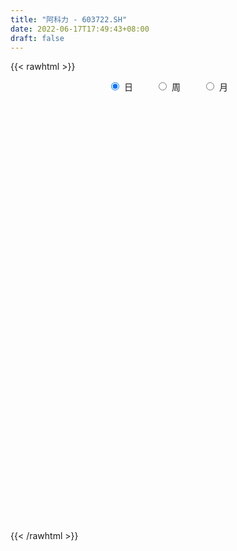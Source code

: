 ```yaml
---
title: "阿科力 - 603722.SH"
date: 2022-06-17T17:49:43+08:00
draft: false
---
```

{{< rawhtml >}}
    <div style="text-align: center">
        <label style="padding: 1rem;"><input style="margin-right: .5rem" type="radio" name="period" value="D" checked onclick="period_change(this)">日</label>
        <label style="padding: 1rem;"><input style="margin-right: .5rem" type="radio" name="period" value="W" onclick="period_change(this)">周</label>
        <label style="padding: 1rem;"><input style="margin-right: .5rem" type="radio" name="period" value="M" onclick="period_change(this)">月</label>
    </div>
    <div id="chart" style="height: 700px;"></div> 
    <script type="text/javascript">
        const D_v = [24579.26,18620.03,12436.53,16389.0,34214.52,22922.0,18672.0,14657.0,31973.52,23204.0,54698.45,42845.71,35935.84,35716.62,19703.5,15734.07,14688.0,18394.15,18116.28,10402.35,11480.59,12906.0,24140.0,15993.08,15855.62,16028.0,26530.07,31542.54,26914.07,29922.53,24434.0,29405.0,59736.95,65005.72,36086.0,23497.0,21445.5,55710.21,65658.79,113025.72,146980.73,107409.76,110363.84,94711.54,100464.05,102450.98,73616.7,128057.36,86484.6,66147.98,58608.0,47255.89,40845.05,43934.11,21957.0,23798.0,35822.0,27709.0,30158.52,22122.77,18256.0,17464.77,16581.28,21056.17,11544.0,11653.45,16327.0,10301.0,13662.0,19381.54,11735.14,13509.0,17751.0,17478.0,14447.0,11458.0,16066.0,15707.29,14713.0,21454.0,19593.0,17319.0,14777.0,28706.05,17833.17,20998.89,23351.0,25121.89,13924.79,15943.0,21950.0,27624.0,15647.0,16714.54,13680.29,10824.0,16793.0,22737.0,13941.5,29802.0,30056.5,34466.21,13046.54,13131.8,24116.0,12614.0,19559.0,29280.54,24452.0,13354.89,23107.0,35784.0,39687.0,21881.0,26397.0,19643.12,15491.57,40726.54,40846.48,25307.0,29908.0,28253.0,17523.0,13444.0,11847.0,11748.0,11300.0,10196.0,8279.0,14132.0,9603.09,10512.0,8684.19,6459.45,8883.0,6741.0,15175.0,7364.0,12819.0,7772.0,13355.0,11530.0,6581.0,10303.0,6656.0,9955.0,6602.0,8769.0,7302.07,7776.0,7128.0,8031.0,10329.0,6655.0,13218.07,6641.0,9488.15,6951.9,15703.83,11705.0,14796.0,19300.0,18640.0,9598.0,14554.45,11076.07,8893.0,6256.0,7670.0,10627.0,24493.0,13565.0,9968.0,11703.0,13904.0,8883.0,11838.0,11069.0,12961.0,15302.07,11473.45,11596.0,6720.92,6402.41,6790.41,12957.0,10245.0,9567.0,10730.45,11770.0,14931.0,6762.0,5974.0,3820.0,5888.0,5342.0,3212.0,6064.0,4704.17,3336.17,3253.0,2122.0,4517.25,5614.0,10731.0,8845.45,8586.0,9740.0,5289.0,5739.45,4252.0,36548.45,36936.45,22290.0,13324.0,13228.0,28749.45,21148.0,16851.12,22335.37,23227.0,32240.0,19311.7,29822.03,23260.99,12641.88,21247.33,15489.45,16133.29,13743.45,9396.29,8918.27,5880.45,7888.9,14862.17,13214.0,9805.07,14396.08,10129.0,6903.0,9897.0,30916.0,58887.0,43634.29,75466.04,76056.0,61699.4,49029.04,30663.5,46309.82,29921.07,47756.93,35782.07,34449.04,23762.0,21215.0,17918.0,19356.0,13751.0,16669.0,62176.96,43495.54,84181.54,34278.0,29247.0,31216.0,20718.0,17369.0,17657.84,16308.75,22446.42,17720.0,17432.99,15083.0,21097.0,26487.5,22243.0,17548.0,17506.7,22822.78,10496.0,13074.25,15801.0,33744.79,27047.05,19171.0,16725.25,20130.07,17459.0,14974.0,20984.0,31433.2,20522.0,21624.91,27667.07,24557.49,16287.56,18388.81,16865.17,20379.82,12776.2,8215.0,9441.0,17312.06,35414.97,50311.52,55336.42,23069.47,16007.29,22262.0,18228.0,23901.17,10890.81,11431.75,10290.25,19091.0,19543.25,14125.0,14995.52,12650.52,11355.0,25058.34,21705.0,12353.0,12842.0,14776.0,14336.0,16343.25,8917.33,8567.0,9869.0,7502.0,6926.56,9080.06,6060.8,7332.0,9625.33,6277.0,5023.0,6848.13,6446.0,4627.0,4819.25,8511.0,7118.0,7276.0,5095.62,9332.03,7409.0,10749.07,22151.63,12341.49,12625.0,18863.64,13389.19,17235.0,12651.62,11905.6,9137.31,12234.05,8986.13,32613.05,40988.77,30888.36,27809.99,25303.42,16156.01,14102.0,12252.0,10081.0,11083.0,9897.0,8900.32,8636.0,6553.0,9043.0,6598.83,5135.75,4063.0,3804.0,15458.0,9880.0,7198.99,5472.99,3904.0,3236.0,5226.0,4141.0,2873.0,4370.0,3276.01,4363.0,5794.0,7673.0,20854.69,16237.73,7033.0,6013.37,7740.52,7843.54,8216.54,13340.54,8933.54,5285.99,16257.0,13861.0,8821.0,8708.0,8404.0,10404.0,8613.0,7187.0,7538.75,3730.0,7318.0,7349.42,6889.0,7140.55,5771.0,4399.0,5006.0,6710.19,4984.83,4995.0,7717.0,8170.0,5816.0,4435.0,2341.0,3717.0,2798.0,3215.87,3770.56,7303.64,2945.0,4500.0,4847.0,5254.0,5012.0,4756.0,2695.36,2775.0,2301.93,5954.93,3169.0,2170.35,2333.93,4537.0,4679.0,6285.75,3987.3,3055.0,5977.98,4003.64,5274.0,5316.0,5914.0,3891.0,3627.0,3034.0,2326.0,3242.0,4202.0,3802.98,7767.0,6190.0,4151.94,5229.0,5874.99,11043.0,17727.99,6613.0,5520.45,6334.0,3861.0,3366.0,5229.0,5259.0,3486.0,3219.43,3594.0,4274.0,4574.0,5253.49,4348.0,4619.0,3637.0,4307.25,8652.66,5523.45,6702.0,6573.0,5904.0,2911.0,6954.0,5337.0,3458.0,4323.0,3817.0,6290.0]
const D_histogram = [0.0,-0.0497777778,-0.0763401076,-0.0427508207,0.0543185616,0.1036389112,0.1221239537,0.1219491914,0.2112801248,0.2488006303,0.3636324978,0.4747626196,0.4662602959,0.3317417228,0.2432350402,0.1506387587,0.0472263771,0.0138238663,0.011343631,-0.0227050886,-0.0427948509,-0.1206314563,-0.070125061,-0.0341991713,-0.0283627069,-0.0422652008,0.0254592206,0.1088287263,0.1482462567,0.2125945162,0.1834119402,0.1847861907,0.3490475826,0.3015868191,0.0938671792,-0.0842855239,0.0036648052,0.1529525962,0.3114511684,0.6275247754,0.7218682783,0.9916475705,1.0282377361,1.0707610725,1.1308407032,1.3876503824,1.7811358229,1.5399877214,1.0984571573,0.7836310231,0.4065851471,-0.0014691824,-0.4381972578,-0.8498594348,-1.0812567422,-1.2163435448,-1.2218605951,-1.2439236634,-1.3291634398,-1.3131243933,-1.275487848,-1.1831751556,-1.1251053723,-1.1228015141,-1.0260151866,-0.8880605203,-0.7863077995,-0.6865369358,-0.6242206672,-0.5891387398,-0.5518395803,-0.5572442437,-0.5585053167,-0.6030552847,-0.6735807321,-0.6473029677,-0.5557857785,-0.4383956952,-0.3565304674,-0.2512708352,-0.127996934,-0.0398076569,-0.0126025789,0.0930440514,0.0921345798,0.1085148068,-0.0000293944,0.0236710271,0.021111598,0.1176890266,0.2385255231,0.3530109739,0.3546013503,0.324744831,0.2779175055,0.2209981899,0.1921423472,0.0919679793,0.0076556014,-0.0061528989,0.1309042755,0.0863656464,0.0379960814,-0.0237273376,-0.1671121671,-0.2829458278,-0.2184405906,-0.1254726364,0.0024456468,0.0734448971,0.1961383658,0.3373339926,0.4175000128,0.4242655537,0.440501169,0.4365666424,0.3738905508,0.4497756654,0.3835051068,0.3105061326,0.1923747503,0.0389458975,-0.0724929534,-0.1809623752,-0.2265888291,-0.2241746828,-0.1765871703,-0.1621284325,-0.1298938214,-0.0866350213,-0.0838472535,-0.052135965,-0.0555318114,-0.044889654,-0.0795111524,-0.1117889463,-0.1821323882,-0.2230924038,-0.2327689663,-0.2549850627,-0.195246553,-0.2119096899,-0.2042657978,-0.1583475142,-0.1364345077,-0.1693340729,-0.1815098391,-0.2070859535,-0.1703253367,-0.0788013417,-0.020750444,0.0075807453,-0.0218706702,-0.0202131697,-0.0686592758,-0.110075347,-0.1510449119,-0.1783936583,-0.0721967866,0.0759253585,0.2257950032,0.4385883302,0.4987005809,0.5334941345,0.4211050384,0.2998922739,0.2419991505,0.1388466401,0.0270954509,0.1244349632,0.2478866102,0.3040871178,0.3036477117,0.2606566984,0.2762558724,0.2894784415,0.2213627453,0.2342436881,0.2590302042,0.2593948688,0.1921497525,0.0811480509,-0.0210130122,-0.099466057,-0.0763952474,-0.0328462005,0.0264355719,0.0292309244,-0.0093350669,-0.0513609251,-0.0938734108,-0.1278666074,-0.1346631895,-0.1403428405,-0.1689555264,-0.1379432262,-0.1091610536,-0.0945238702,-0.0931334181,-0.0782083748,-0.0732732005,-0.062565832,-0.0314284925,0.0122296714,0.1003479133,0.1604307228,0.1828335796,0.2004499148,0.1900732722,0.156518329,0.132174127,0.2332788055,0.3905880556,0.3857264939,0.3653871343,0.2998421308,0.3937869071,0.4350939004,0.3936646085,0.4063133353,0.4691369249,0.550750276,0.5518150847,0.3823792555,0.1530162911,0.0062570184,0.0274412703,0.0480552435,0.0990304629,0.011698861,-0.0920371805,-0.1148917514,-0.1538763477,-0.1769640437,-0.1431636971,-0.1791753905,-0.2540950422,-0.3323023099,-0.3630406884,-0.3462714478,-0.3406585054,-0.1137268648,0.0316023625,0.0210915025,0.2318561623,0.5416551801,0.860314405,0.9399470326,0.9451322259,0.7155198441,0.7799159678,0.6449988429,0.4424508387,0.2128661654,-0.0265817619,-0.2487499417,-0.4651049051,-0.5148048177,-0.5494436664,-0.5179675755,-0.2291795167,0.2317973632,0.5054184831,0.6033551851,0.63316855,0.6823715589,0.7606528843,0.5769066624,0.3967882034,0.2625810177,0.0493533975,-0.1206508326,-0.3181942526,-0.444060372,-0.4873960325,-0.5904923942,-0.7121699162,-0.808135908,-0.8026180833,-0.8870290161,-0.8701110095,-0.8096455267,-0.7800074048,-0.8594500661,-0.7828826628,-0.8232734358,-0.9023450913,-0.8226845521,-0.6139257891,-0.4384559474,-0.2767338065,0.0165815123,0.1319031903,0.2212133515,0.2207491213,0.2981925164,0.2774141595,0.3180591787,0.2469287764,0.0884840255,-0.098714459,-0.2096576663,-0.2543865086,-0.2323527292,0.0612828662,0.544720394,0.7050849825,0.8112079098,0.8414596302,0.7025903679,0.5744404959,0.4309762965,0.3061497273,0.1446056873,0.0747621665,0.1711848144,0.3676514297,0.4063646717,0.3834506844,0.3145790513,0.1106672266,0.2014180847,0.0249177745,-0.1069545743,-0.2604959646,-0.43493089,-0.6167932523,-0.8651238028,-0.9958977158,-1.0968328299,-1.0953314536,-0.9780674911,-0.9000155913,-0.8913391794,-0.8173555936,-0.6495709687,-0.4079725309,-0.2518213707,-0.1593913653,-0.0705392887,-0.034375506,-0.0260331986,0.0098037058,0.0916051951,0.0854003514,-0.0217832512,-0.0193877145,-0.0983629956,-0.1199529329,0.0445254853,0.3513657695,0.458686557,0.4010958317,0.5370841943,0.6124672751,0.7440720526,0.7670272224,0.6678772338,0.5596871403,0.5504204796,0.4817729795,0.7249371916,0.8715327582,1.0111092745,1.1104997897,0.9102033944,0.7838505054,0.5944474287,0.3932449712,0.1981270308,-0.0542380257,-0.1523565242,-0.2957242864,-0.4784091194,-0.4702153977,-0.4661849527,-0.4664654283,-0.4198686088,-0.4002589166,-0.4002326409,-0.1805500945,-0.1769967198,-0.3093299618,-0.3870895857,-0.3867562047,-0.3780931034,-0.4448499112,-0.4280060775,-0.354203214,-0.2598864574,-0.1998217314,-0.0969102256,-0.159941033,-0.2071644023,0.0290546155,0.0386401619,-0.0025168839,-0.0101356595,0.1000538654,0.1632071958,0.2295726349,0.4420061133,0.5079341435,0.4678490067,0.2800270908,0.2647231526,0.2958459069,0.226126886,0.2258914491,0.0804423578,-0.1000810769,-0.1939796099,-0.3667032282,-0.4442873639,-0.5477812883,-0.7201915667,-0.8370494107,-0.8057552335,-0.7522438598,-0.6731342837,-0.5665532097,-0.5019325906,-0.452453776,-0.3565921812,-0.3175578456,-0.1118858533,0.0249696959,0.1369883923,0.215130045,0.1761923243,0.1484740853,0.1046519211,0.0151424144,-0.1060034296,-0.0840327719,-0.0945732353,-0.2268312017,-0.3870858608,-0.40627191,-0.3797795119,-0.3079491598,-0.2426742756,-0.1716134125,-0.0453768052,0.0125641086,0.0673904451,0.121066001,0.2104975262,0.2514400919,0.2177898758,0.2082152155,0.2686411929,0.2791793908,0.2132259709,0.0040212866,-0.0976652466,-0.2993541797,-0.4082396036,-0.491886123,-0.4540136569,-0.3817692982,-0.3668413622,-0.4413915285,-0.4567062141,-0.646200498,-0.8332670225,-0.7690664678,-0.5113367954,-0.2805836204,0.161120492,0.3956250436,0.594917951,0.7852265688,0.8892149487,0.8990745239,0.8288628373,0.806620174,0.8150474652,0.7848772914,0.7577492462,0.7245648617,0.7502139419,0.6954506234,0.5481760707,0.5051033397,0.4371897436,0.3486119539,0.3434666975,0.4290310043,0.4345226497,0.4810836685,0.4528460335,0.3603052413,0.2206414057,0.1878101397,0.1957908751,0.1780712175,0.0975410137,-0.0107002934,-0.0106345988]
const D_fast = [0.0,-0.0622222222,-0.107869579,-0.0849679972,0.0256810255,0.1009111029,0.1499271338,0.1802396694,0.322390634,0.4221112971,0.627851289,0.8576720657,0.9657348159,0.9141516736,0.886453751,0.8315171592,0.7399113718,0.7099648276,0.7103205001,0.6705955084,0.6398070333,0.5318125639,0.5647876939,0.5921637908,0.5909095784,0.5664407844,0.6405300109,0.7511066982,0.8275857928,0.9450826813,0.9617530904,1.0093238885,1.2608471761,1.2887831174,1.1045302723,0.9053061882,0.9941727186,1.1816986586,1.418060023,1.8910148238,2.1658253963,2.6835165811,2.9771661807,3.2873797852,3.6301695918,4.2338918665,5.0726612628,5.2165100916,5.0495938169,4.9306754385,4.6552758493,4.2468542241,3.7005768343,3.0764497986,2.5747383057,2.1355656169,1.8245834178,1.4915394336,1.0740087972,0.7617667454,0.4805313288,0.2770502322,0.0538436725,-0.2245528478,-0.384270317,-0.4683307808,-0.5631550098,-0.63501838,-0.7287572783,-0.8409600359,-0.9416207715,-1.0863364957,-1.2272238979,-1.4225376871,-1.6614583176,-1.7970062951,-1.8444355505,-1.836644391,-1.8439117801,-1.8014698567,-1.710195189,-1.6319578261,-1.6079033928,-1.4789957497,-1.4568715763,-1.4133626475,-1.5219141974,-1.4922960192,-1.4895775488,-1.3635778635,-1.1831099862,-0.9803717919,-0.890131078,-0.8388013895,-0.8161493386,-0.8178191068,-0.7986393627,-0.8758217357,-0.9582202133,-0.9735669383,-0.8037836951,-0.8267309126,-0.8656014572,-0.9332567106,-1.1184195819,-1.3049896995,-1.2950946099,-1.2334948148,-1.1049651199,-1.0156046453,-0.8438765853,-0.6183474603,-0.4338064369,-0.3209745076,-0.1946136,-0.089406466,-0.0586099199,0.129719111,0.1593248292,0.1639523881,0.0939146933,-0.0497776851,-0.1793397744,-0.3330497899,-0.4353234512,-0.4889529755,-0.4855122556,-0.5115856259,-0.5118244702,-0.4902244254,-0.508398471,-0.4897211737,-0.506999973,-0.5075802291,-0.5620795155,-0.622304546,-0.738181085,-0.8349142015,-0.9027830056,-0.9887453677,-0.9778184962,-1.0474590556,-1.0908816129,-1.0845502078,-1.0967458283,-1.1719789117,-1.2295321377,-1.3068797405,-1.3127004579,-1.2408767982,-1.1880135116,-1.1577871359,-1.192706219,-1.1961020109,-1.261712936,-1.3306478439,-1.4093786368,-1.4813257977,-1.3931781227,-1.226074638,-1.0197562425,-0.697315833,-0.5125284371,-0.3443613499,-0.3514741864,-0.3977138824,-0.3951072182,-0.4635480685,-0.568525395,-0.4400771419,-0.2546538423,-0.1224315553,-0.0469590335,-0.0247858721,0.0598772699,0.1454694494,0.1326944395,0.2041363043,0.2936803715,0.3588937533,0.3396860752,0.2489713863,0.1415570701,0.0382375111,0.0422095088,0.0775470056,0.143437671,0.1535407545,0.1126409966,0.057774907,-0.0082059313,-0.0741657798,-0.1146281593,-0.1553935204,-0.2262450879,-0.2297185942,-0.228226685,-0.2372204691,-0.2591133716,-0.263740422,-0.2771235478,-0.2820576373,-0.2587774209,-0.2120618392,-0.0988566189,0.0013338713,0.0694451229,0.1371739369,0.1743156123,0.1798902514,0.1885895811,0.348013961,0.602970225,0.6945402867,0.7655477107,0.77496324,0.9673547431,1.1174352114,1.1744220716,1.2886491322,1.4687569531,1.6880578732,1.827076453,1.7532354378,1.5621265462,1.416931528,1.4449760975,1.4776038816,1.5533367167,1.46892983,1.3421844934,1.2906069847,1.2131533014,1.1458245946,1.1438340169,1.0630284758,0.9245850635,0.7633022184,0.6418036678,0.5720050464,0.4924533625,0.6909532869,0.8441831048,0.8389451204,1.1076738208,1.5528866336,2.0866244598,2.4012438455,2.6427120953,2.5919796745,2.8513547901,2.877687376,2.7857520815,2.6093839495,2.3632905817,2.0789349165,1.7463037268,1.5679026098,1.3959028445,1.2978870416,1.5293802211,2.0483064419,2.4482821825,2.6970576809,2.8851631832,3.1049590818,3.3734036283,3.333884072,3.2529626639,3.1844007325,2.9835114618,2.7833445236,2.5062525404,2.269371328,2.1041866593,1.8534671991,1.5537471981,1.2557472292,1.0606105331,0.7544423463,0.5538326005,0.4118867017,0.2465229724,-0.0477822055,-0.1669354679,-0.4131445998,-0.7178025282,-0.843813127,-0.7885358113,-0.7226799564,-0.6301412671,-0.3326805702,-0.1843830947,-0.0397695956,0.0149534546,0.1669449787,0.2155201617,0.3356799756,0.3262817674,0.1899580229,-0.0219190763,-0.1852767002,-0.2936021697,-0.3296565725,-0.0207002606,0.5989173657,0.9355531998,1.2444781046,1.4850947325,1.5218730622,1.5373333142,1.5016131889,1.4533240516,1.3279314334,1.2767784541,1.4159973057,1.7043767784,1.8446811884,1.9176298721,1.9274030019,1.7511579838,1.892263363,1.7219924965,1.5633815042,1.3447161227,1.0615484748,0.7254877995,0.2608762982,-0.1188720437,-0.4940153653,-0.7663468523,-0.8935997627,-1.0405517607,-1.2547101436,-1.3850654563,-1.3796735735,-1.2400682685,-1.146872451,-1.0942902868,-1.0230730324,-0.9955031262,-0.9936691184,-0.9553812876,-0.8506784996,-0.8355332553,-0.9481626708,-0.9506140627,-1.0541800927,-1.1057582633,-0.9301484737,-0.5354667471,-0.3134743204,-0.2707910877,-0.0005316766,0.2279682231,0.5455910137,0.7603029891,0.828122309,0.8598540005,0.9881924597,1.0399882045,1.4643867145,1.8288654706,2.2212193055,2.5982347681,2.6254892215,2.6950989588,2.6543077393,2.5514165246,2.4058303419,2.1399057789,2.0036981495,1.7863993156,1.4841122028,1.3747520751,1.2622362819,1.1453394492,1.0869691165,1.0065140796,0.9064821951,1.0810272178,1.0403314126,0.8306656802,0.6561336598,0.5597779897,0.4739178152,0.2959485295,0.2057908439,0.1910429039,0.220388046,0.2304973392,0.3091812887,0.206165223,0.1071507531,0.3506334248,0.3698790117,0.3280927449,0.3179400544,0.4531430456,0.557098175,0.6808567729,1.0037917795,1.1967033456,1.2735804605,1.1557653173,1.2066421673,1.3117263982,1.2985390989,1.3547765242,1.2294380224,1.0238943185,0.881500883,0.6171014576,0.428445481,0.1880062345,-0.1644519356,-0.4905721322,-0.6607167635,-0.7952663547,-0.8844403495,-0.919497578,-0.9803601065,-1.0439947358,-1.0372811864,-1.0776363121,-0.8999357832,-0.75683781,-0.6105720155,-0.4786478516,-0.4735374912,-0.4641372089,-0.4817963928,-0.5675202959,-0.7151669973,-0.7142045326,-0.7483883049,-0.9373540717,-1.1943801959,-1.3151342226,-1.3835867025,-1.3887436403,-1.384137325,-1.355979815,-1.241087409,-1.1800054681,-1.1083315204,-1.0243894642,-0.8823335574,-0.7785309688,-0.757733716,-0.7152545724,-0.5876682967,-0.5073352511,-0.5199821783,-0.7281815409,-0.8542843858,-1.1308118639,-1.3417571887,-1.5483752387,-1.6240061869,-1.6472041527,-1.7239865573,-1.9088846057,-2.0383758448,-2.3894202532,-2.7848035333,-2.9128695957,-2.7829741221,-2.6223668522,-2.1403826168,-1.8069718042,-1.4589494092,-1.0723341491,-0.746042032,-0.5114138259,-0.3744098032,-0.1949974229,0.0171917345,0.1832408836,0.34555015,0.4935069809,0.7067095466,0.8258088839,0.8155783489,0.8987814529,0.9401652927,0.9387404915,1.0194619094,1.2122839672,1.326406275,1.4932382111,1.5782120844,1.5757476025,1.4912441184,1.5053653873,1.5622938414,1.5890919882,1.5329470378,1.4220306574,1.4194377023]
const D_slow = [0.0,-0.0124444444,-0.0315294714,-0.0422171765,-0.0286375361,-0.0027278083,0.0278031801,0.058290478,0.1111105092,0.1733106668,0.2642187912,0.3829094461,0.4994745201,0.5824099508,0.6432187108,0.6808784005,0.6926849948,0.6961409614,0.6989768691,0.693300597,0.6826018842,0.6524440202,0.6349127549,0.6263629621,0.6192722854,0.6087059852,0.6150707903,0.6422779719,0.6793395361,0.7324881651,0.7783411502,0.8245376978,0.9117995935,0.9871962983,1.0106630931,0.9895917121,0.9905079134,1.0287460624,1.1066088546,1.2634900484,1.443957118,1.6918690106,1.9489284446,2.2166187128,2.4993288886,2.8462414842,3.2915254399,3.6765223702,3.9511366596,4.1470444154,4.2486907021,4.2483234065,4.1387740921,3.9263092334,3.6559950478,3.3519091617,3.0464440129,2.735463097,2.4031722371,2.0748911387,1.7560191767,1.4602253878,1.1789490448,0.8982486663,0.6417448696,0.4197297395,0.2231527897,0.0515185557,-0.1045366111,-0.2518212961,-0.3897811911,-0.5290922521,-0.6687185812,-0.8194824024,-0.9878775854,-1.1497033274,-1.288649772,-1.3982486958,-1.4873813127,-1.5501990215,-1.582198255,-1.5921501692,-1.5953008139,-1.5720398011,-1.5490061561,-1.5218774544,-1.521884803,-1.5159670462,-1.5106891467,-1.4812668901,-1.4216355093,-1.3333827658,-1.2447324283,-1.1635462205,-1.0940668441,-1.0388172967,-0.9907817099,-0.967789715,-0.9658758147,-0.9674140394,-0.9346879706,-0.913096559,-0.9035975386,-0.909529373,-0.9513074148,-1.0220438717,-1.0766540194,-1.1080221785,-1.1074107668,-1.0890495425,-1.040014951,-0.9556814529,-0.8513064497,-0.7452400613,-0.635114769,-0.5259731084,-0.4325004707,-0.3200565544,-0.2241802777,-0.1465537445,-0.0984600569,-0.0887235826,-0.1068468209,-0.1520874147,-0.208734622,-0.2647782927,-0.3089250853,-0.3494571934,-0.3819306488,-0.4035894041,-0.4245512175,-0.4375852087,-0.4514681616,-0.4626905751,-0.4825683632,-0.5105155997,-0.5560486968,-0.6118217977,-0.6700140393,-0.733760305,-0.7825719432,-0.8355493657,-0.8866158151,-0.9262026937,-0.9603113206,-1.0026448388,-1.0480222986,-1.099793787,-1.1423751212,-1.1620754566,-1.1672630676,-1.1653678813,-1.1708355488,-1.1758888412,-1.1930536602,-1.2205724969,-1.2583337249,-1.3029321395,-1.3209813361,-1.3019999965,-1.2455512457,-1.1359041632,-1.0112290179,-0.8778554843,-0.7725792247,-0.6976061563,-0.6371063686,-0.6023947086,-0.5956208459,-0.5645121051,-0.5025404525,-0.4265186731,-0.3506067452,-0.2854425706,-0.2163786025,-0.1440089921,-0.0886683058,-0.0301073838,0.0346501673,0.0994988845,0.1475363226,0.1678233354,0.1625700823,0.1377035681,0.1186047562,0.1103932061,0.1170020991,0.1243098302,0.1219760634,0.1091358322,0.0856674795,0.0537008276,0.0200350302,-0.0150506799,-0.0572895615,-0.091775368,-0.1190656314,-0.142696599,-0.1659799535,-0.1855320472,-0.2038503473,-0.2194918053,-0.2273489284,-0.2242915106,-0.1992045323,-0.1590968516,-0.1133884567,-0.063275978,-0.0157576599,0.0233719224,0.0564154541,0.1147351555,0.2123821694,0.3088137929,0.4001605764,0.4751211091,0.5735678359,0.682341311,0.7807574631,0.882335797,0.9996200282,1.1373075972,1.2752613684,1.3708561822,1.409110255,1.4106745096,1.4175348272,1.4295486381,1.4543062538,1.457230969,1.4342216739,1.4054987361,1.3670296491,1.3227886382,1.286997714,1.2422038663,1.1786801058,1.0956045283,1.0048443562,0.9182764942,0.8331118679,0.8046801517,0.8125807423,0.8178536179,0.8758176585,1.0112314535,1.2263100548,1.4612968129,1.6975798694,1.8764598304,2.0714388224,2.2326885331,2.3433012428,2.3965177841,2.3898723436,2.3276848582,2.2114086319,2.0827074275,1.9453465109,1.815854617,1.7585597379,1.8165090787,1.9428636994,2.0937024957,2.2519946332,2.4225875229,2.612750744,2.7569774096,2.8561744605,2.9218197149,2.9341580643,2.9039953561,2.824446793,2.7134317,2.5915826918,2.4439595933,2.2659171142,2.0638831372,1.8632286164,1.6414713624,1.42394361,1.2215322283,1.0265303772,0.8116678606,0.6159471949,0.410128836,0.1845425631,-0.0211285749,-0.1746100222,-0.284224009,-0.3534074606,-0.3492620826,-0.316286285,-0.2609829471,-0.2057956668,-0.1312475377,-0.0618939978,0.0176207969,0.079352991,0.1014739974,0.0767953826,0.0243809661,-0.0392156611,-0.0973038434,-0.0819831268,0.0541969717,0.2304682173,0.4332701948,0.6436351023,0.8192826943,0.9628928183,1.0706368924,1.1471743242,1.1833257461,1.2020162877,1.2448124913,1.3367253487,1.4383165166,1.5341791877,1.6128239506,1.6404907572,1.6908452784,1.697074722,1.6703360784,1.6052120873,1.4964793648,1.3422810517,1.126000101,0.8770256721,0.6028174646,0.3289846012,0.0844677284,-0.1405361694,-0.3633709642,-0.5677098626,-0.7301026048,-0.8320957375,-0.8950510802,-0.9348989215,-0.9525337437,-0.9611276202,-0.9676359198,-0.9651849934,-0.9422836946,-0.9209336068,-0.9263794196,-0.9312263482,-0.9558170971,-0.9858053303,-0.974673959,-0.8868325166,-0.7721608774,-0.6718869194,-0.5376158709,-0.3844990521,-0.1984810389,-0.0067242333,0.1602450751,0.3001668602,0.4377719801,0.558215225,0.7394495229,0.9573327125,1.2101100311,1.4877349785,1.7152858271,1.9112484534,2.0598603106,2.1581715534,2.2077033111,2.1941438047,2.1560546736,2.082123602,1.9625213222,1.8449674728,1.7284212346,1.6118048775,1.5068377253,1.4067729962,1.306714836,1.2615773123,1.2173281324,1.1399956419,1.0432232455,0.9465341943,0.8520109185,0.7407984407,0.6337969213,0.5452461179,0.4802745035,0.4303190706,0.4060915143,0.366106256,0.3143151554,0.3215788093,0.3312388498,0.3306096288,0.3280757139,0.3530891803,0.3938909792,0.4512841379,0.5617856663,0.6887692021,0.8057314538,0.8757382265,0.9419190146,1.0158804914,1.0724122129,1.1288850751,1.1489956646,1.1239753954,1.0754804929,0.9838046858,0.8727328449,0.7357875228,0.5557396311,0.3464772785,0.1450384701,-0.0430224949,-0.2113060658,-0.3529443683,-0.4784275159,-0.5915409599,-0.6806890052,-0.7600784666,-0.7880499299,-0.7818075059,-0.7475604078,-0.6937778966,-0.6497298155,-0.6126112942,-0.5864483139,-0.5826627103,-0.6091635677,-0.6301717607,-0.6538150695,-0.71052287,-0.8072943351,-0.9088623126,-1.0038071906,-1.0807944806,-1.1414630494,-1.1843664026,-1.1957106039,-1.1925695767,-1.1757219654,-1.1454554652,-1.0928310836,-1.0299710607,-0.9755235917,-0.9234697879,-0.8563094896,-0.7865146419,-0.7332081492,-0.7322028276,-0.7566191392,-0.8314576841,-0.933517585,-1.0564891158,-1.16999253,-1.2654348546,-1.3571451951,-1.4674930772,-1.5816696307,-1.7432197552,-1.9515365109,-2.1438031278,-2.2716373267,-2.3417832318,-2.3015031088,-2.2025968479,-2.0538673601,-1.8575607179,-1.6352569807,-1.4104883498,-1.2032726405,-1.001617597,-0.7978557307,-0.6016364078,-0.4121990962,-0.2310578808,-0.0435043953,0.1303582605,0.2674022782,0.3936781131,0.502975549,0.5901285375,0.6759952119,0.783252963,0.8918836254,1.0121545425,1.1253660509,1.2154423612,1.2706027127,1.3175552476,1.3665029663,1.4110207707,1.4354060241,1.4327309508,1.4300723011]
const D_data = [['2020-05-27', 28.0, 28.46, 27.88, 28.61],['2020-05-28', 28.19, 27.68, 27.44, 28.72],['2020-05-29', 27.61, 27.71, 27.4, 27.95],['2020-06-01', 27.85, 28.43, 27.73, 28.49],['2020-06-02', 28.52, 29.58, 28.16, 30.47],['2020-06-03', 29.35, 29.44, 29.0, 29.95],['2020-06-04', 29.3, 29.33, 28.9, 29.7],['2020-06-05', 29.79, 29.25, 29.06, 29.79],['2020-06-08', 29.4, 30.76, 29.35, 31.39],['2020-06-09', 30.5, 30.66, 30.05, 31.4],['2020-06-10', 31.0, 32.32, 31.0, 33.73],['2020-06-11', 32.6, 33.27, 32.0, 33.97],['2020-06-12', 32.1, 32.49, 32.03, 33.55],['2020-06-15', 32.21, 30.92, 30.7, 32.21],['2020-06-16', 31.12, 31.21, 30.73, 31.51],['2020-06-17', 31.21, 30.92, 30.56, 31.38],['2020-06-18', 30.92, 30.43, 30.3, 30.92],['2020-06-19', 30.43, 31.06, 30.43, 31.94],['2020-06-22', 30.9, 31.46, 30.75, 31.67],['2020-06-23', 31.46, 31.06, 30.8, 31.46],['2020-06-24', 31.05, 31.16, 30.66, 31.25],['2020-06-29', 31.11, 30.2, 30.19, 31.38],['2020-06-30', 30.6, 31.75, 30.2, 32.3],['2020-07-01', 31.76, 31.85, 31.3, 32.07],['2020-07-02', 31.9, 31.65, 31.36, 32.05],['2020-07-03', 31.63, 31.44, 31.21, 31.75],['2020-07-06', 31.45, 32.69, 31.45, 32.86],['2020-07-07', 32.83, 33.44, 32.35, 33.85],['2020-07-08', 33.4, 33.42, 32.69, 33.68],['2020-07-09', 33.29, 34.26, 33.19, 35.29],['2020-07-10', 34.6, 33.45, 33.41, 34.6],['2020-07-13', 33.8, 34.02, 33.3, 34.5],['2020-07-14', 33.85, 36.85, 33.85, 37.12],['2020-07-15', 39.4, 34.91, 34.81, 39.52],['2020-07-16', 34.21, 32.51, 32.21, 34.9],['2020-07-17', 32.61, 31.98, 31.5, 33.19],['2020-07-20', 34.3, 35.18, 33.36, 35.18],['2020-07-21', 36.5, 36.8, 35.21, 37.68],['2020-07-22', 37.19, 38.09, 36.94, 39.35],['2020-07-23', 39.5, 41.9, 39.42, 41.9],['2020-07-24', 44.0, 40.97, 40.51, 45.98],['2020-07-27', 42.89, 45.07, 42.89, 45.07],['2020-07-28', 46.27, 44.05, 42.16, 48.0],['2020-07-29', 42.5, 45.48, 41.55, 47.88],['2020-07-30', 45.74, 47.2, 45.74, 49.48],['2020-07-31', 46.09, 51.92, 45.05, 51.92],['2020-08-03', 55.0, 57.11, 53.38, 57.11],['2020-08-04', 59.6, 51.4, 51.4, 59.6],['2020-08-05', 47.67, 48.64, 46.28, 50.58],['2020-08-06', 47.93, 49.51, 47.83, 51.0],['2020-08-07', 48.14, 47.93, 46.41, 48.9],['2020-08-10', 47.1, 46.18, 45.08, 47.56],['2020-08-11', 46.11, 43.95, 43.8, 46.75],['2020-08-12', 43.86, 42.02, 40.72, 44.59],['2020-08-13', 42.95, 42.3, 41.8, 43.28],['2020-08-14', 42.68, 42.09, 41.05, 42.7],['2020-08-17', 42.28, 42.81, 41.22, 43.0],['2020-08-18', 42.91, 41.95, 41.5, 42.91],['2020-08-19', 42.0, 40.2, 40.16, 42.18],['2020-08-20', 40.01, 40.54, 39.22, 40.59],['2020-08-21', 40.15, 40.19, 39.68, 40.74],['2020-08-24', 40.43, 40.47, 39.44, 40.93],['2020-08-25', 40.78, 39.71, 39.34, 40.78],['2020-08-26', 39.6, 38.42, 38.11, 40.03],['2020-08-27', 38.56, 39.12, 38.38, 39.3],['2020-08-28', 39.07, 39.58, 38.6, 39.64],['2020-08-31', 39.8, 39.15, 39.15, 40.4],['2020-09-01', 39.0, 39.1, 38.38, 39.43],['2020-09-02', 39.1, 38.54, 38.4, 39.6],['2020-09-03', 38.77, 37.95, 37.55, 39.39],['2020-09-04', 37.31, 37.67, 37.08, 37.79],['2020-09-07', 37.51, 36.71, 36.71, 38.33],['2020-09-08', 36.71, 36.21, 35.32, 36.98],['2020-09-09', 36.07, 34.97, 33.33, 36.2],['2020-09-10', 35.2, 33.69, 33.57, 35.5],['2020-09-11', 33.7, 34.1, 33.45, 34.47],['2020-09-14', 34.68, 34.58, 34.25, 35.24],['2020-09-15', 35.37, 34.88, 33.8, 35.37],['2020-09-16', 34.99, 34.45, 33.9, 35.48],['2020-09-17', 34.7, 34.79, 34.3, 35.33],['2020-09-18', 35.0, 35.26, 33.77, 35.26],['2020-09-21', 35.28, 35.1, 34.95, 35.68],['2020-09-22', 34.98, 34.4, 34.24, 35.6],['2020-09-23', 34.74, 35.55, 34.17, 36.66],['2020-09-24', 35.47, 34.35, 34.2, 35.5],['2020-09-25', 34.68, 34.47, 34.11, 35.5],['2020-09-28', 34.12, 32.48, 32.23, 34.25],['2020-09-29', 32.71, 33.7, 32.16, 34.85],['2020-09-30', 34.09, 33.23, 32.9, 34.22],['2020-10-09', 33.9, 34.57, 33.6, 34.7],['2020-10-12', 34.71, 35.4, 34.39, 35.68],['2020-10-13', 35.62, 36.0, 34.85, 36.8],['2020-10-14', 35.78, 35.0, 34.99, 35.78],['2020-10-15', 35.46, 34.63, 34.53, 35.48],['2020-10-16', 34.88, 34.29, 33.9, 34.88],['2020-10-19', 34.7, 33.93, 33.84, 34.7],['2020-10-20', 34.0, 34.07, 33.09, 34.11],['2020-10-21', 34.17, 32.8, 32.8, 34.7],['2020-10-22', 32.1, 32.4, 31.32, 32.96],['2020-10-23', 32.44, 32.88, 32.03, 34.92],['2020-10-26', 31.85, 35.02, 31.85, 35.1],['2020-10-27', 34.65, 32.95, 32.06, 34.88],['2020-10-28', 32.5, 32.57, 32.01, 32.95],['2020-10-29', 32.52, 31.98, 31.81, 32.55],['2020-10-30', 31.5, 30.19, 30.11, 31.76],['2020-11-02', 29.78, 29.51, 29.37, 30.09],['2020-11-03', 30.03, 31.28, 29.67, 31.59],['2020-11-04', 31.5, 31.77, 31.12, 32.8],['2020-11-05', 32.2, 32.6, 30.5, 32.93],['2020-11-06', 32.78, 32.3, 31.86, 32.78],['2020-11-09', 32.29, 33.43, 32.16, 33.76],['2020-11-10', 33.83, 34.45, 33.0, 35.43],['2020-11-11', 35.6, 34.46, 34.0, 36.1],['2020-11-12', 33.87, 34.0, 33.16, 34.18],['2020-11-13', 34.0, 34.43, 33.89, 35.44],['2020-11-16', 33.9, 34.48, 33.9, 34.76],['2020-11-17', 34.47, 33.82, 33.5, 34.74],['2020-11-18', 34.36, 35.87, 34.22, 35.9],['2020-11-19', 36.0, 34.41, 33.8, 36.0],['2020-11-20', 34.0, 34.2, 33.38, 34.47],['2020-11-23', 34.21, 33.3, 33.2, 34.27],['2020-11-24', 32.2, 32.2, 31.46, 32.46],['2020-11-25', 32.25, 31.98, 31.62, 32.36],['2020-11-26', 31.89, 31.3, 30.89, 31.89],['2020-11-27', 31.04, 31.48, 30.66, 31.5],['2020-11-30', 31.49, 31.75, 31.3, 32.21],['2020-12-01', 31.75, 32.25, 31.2, 32.5],['2020-12-02', 32.2, 31.82, 31.71, 32.46],['2020-12-03', 31.71, 32.0, 31.36, 32.25],['2020-12-04', 31.95, 32.2, 31.49, 32.5],['2020-12-07', 32.05, 31.69, 31.52, 32.1],['2020-12-08', 31.54, 32.03, 31.43, 32.03],['2020-12-09', 32.0, 31.56, 31.51, 32.15],['2020-12-10', 31.57, 31.65, 31.22, 31.85],['2020-12-11', 31.61, 30.9, 30.63, 31.63],['2020-12-14', 31.18, 30.6, 30.52, 31.21],['2020-12-15', 30.61, 29.65, 29.58, 30.64],['2020-12-16', 29.69, 29.47, 29.39, 30.3],['2020-12-17', 29.24, 29.45, 28.35, 29.55],['2020-12-18', 29.4, 28.91, 28.82, 29.6],['2020-12-21', 28.92, 29.75, 28.5, 30.05],['2020-12-22', 29.6, 28.63, 28.55, 29.62],['2020-12-23', 28.42, 28.62, 28.42, 28.88],['2020-12-24', 28.5, 28.97, 28.12, 29.56],['2020-12-25', 28.6, 28.6, 28.32, 28.97],['2020-12-28', 28.58, 27.62, 27.4, 28.58],['2020-12-29', 27.5, 27.47, 27.18, 27.8],['2020-12-30', 27.45, 26.89, 26.1, 27.45],['2020-12-31', 27.16, 27.39, 26.87, 27.51],['2021-01-04', 27.39, 28.16, 26.86, 28.38],['2021-01-05', 27.95, 27.94, 27.71, 28.11],['2021-01-06', 27.9, 27.63, 27.3, 28.17],['2021-01-07', 27.53, 26.73, 26.52, 27.53],['2021-01-08', 26.73, 26.86, 26.1, 27.14],['2021-01-11', 26.86, 25.9, 25.57, 26.99],['2021-01-12', 25.89, 25.5, 25.38, 26.15],['2021-01-13', 25.5, 25.0, 24.31, 25.5],['2021-01-14', 24.83, 24.67, 24.24, 25.28],['2021-01-15', 24.42, 26.27, 24.42, 26.98],['2021-01-18', 26.27, 27.3, 26.27, 27.48],['2021-01-19', 27.3, 28.07, 27.3, 28.57],['2021-01-20', 28.1, 29.94, 28.1, 30.16],['2021-01-21', 29.94, 28.99, 28.95, 30.1],['2021-01-22', 29.32, 29.21, 28.34, 29.46],['2021-01-25', 29.68, 27.42, 27.3, 29.68],['2021-01-26', 27.83, 26.86, 26.7, 28.2],['2021-01-27', 26.84, 27.29, 26.62, 27.47],['2021-01-28', 27.28, 26.35, 26.3, 27.3],['2021-01-29', 26.35, 25.64, 25.61, 26.83],['2021-02-01', 25.46, 28.2, 25.46, 28.2],['2021-02-02', 29.61, 29.2, 28.5, 29.98],['2021-02-03', 29.31, 29.0, 28.8, 29.69],['2021-02-04', 28.99, 28.63, 28.21, 29.28],['2021-02-05', 29.18, 28.16, 28.03, 29.92],['2021-02-08', 28.18, 29.0, 27.2, 29.69],['2021-02-09', 29.0, 29.25, 28.53, 29.5],['2021-02-10', 28.99, 28.27, 27.9, 29.2],['2021-02-18', 28.68, 29.31, 28.4, 29.47],['2021-02-19', 29.28, 29.76, 28.98, 29.76],['2021-02-22', 30.0, 29.74, 29.65, 30.58],['2021-02-23', 29.87, 28.91, 28.66, 29.87],['2021-02-24', 28.67, 28.01, 27.9, 29.28],['2021-02-25', 28.44, 27.59, 27.5, 28.56],['2021-02-26', 27.34, 27.37, 26.64, 27.66],['2021-03-01', 27.45, 28.44, 27.34, 28.44],['2021-03-02', 29.02, 28.85, 28.2, 29.38],['2021-03-03', 28.55, 29.34, 28.46, 29.45],['2021-03-04', 29.0, 28.84, 28.7, 29.26],['2021-03-05', 28.61, 28.25, 28.2, 29.2],['2021-03-08', 28.58, 27.98, 27.66, 29.29],['2021-03-09', 28.0, 27.7, 26.5, 28.2],['2021-03-10', 27.72, 27.52, 26.93, 28.01],['2021-03-11', 27.52, 27.65, 27.2, 27.9],['2021-03-12', 27.71, 27.52, 27.4, 27.87],['2021-03-15', 27.4, 27.01, 26.95, 27.54],['2021-03-16', 27.01, 27.63, 27.01, 27.68],['2021-03-17', 27.53, 27.65, 27.3, 27.77],['2021-03-18', 27.68, 27.49, 27.4, 28.18],['2021-03-19', 27.2, 27.27, 27.2, 27.65],['2021-03-22', 27.27, 27.39, 27.01, 27.6],['2021-03-23', 27.44, 27.23, 27.11, 27.52],['2021-03-24', 27.11, 27.26, 27.11, 27.35],['2021-03-25', 27.26, 27.56, 27.16, 27.78],['2021-03-26', 27.75, 27.88, 27.6, 28.16],['2021-03-29', 27.87, 28.81, 27.66, 28.96],['2021-03-30', 28.81, 28.94, 28.0, 29.28],['2021-03-31', 28.95, 28.81, 28.7, 29.46],['2021-04-01', 29.15, 29.0, 28.29, 29.18],['2021-04-02', 29.0, 28.82, 28.45, 29.06],['2021-04-06', 28.44, 28.55, 28.44, 28.97],['2021-04-07', 28.46, 28.63, 28.4, 28.84],['2021-04-08', 28.55, 30.57, 28.26, 31.49],['2021-04-09', 30.03, 32.25, 29.78, 32.46],['2021-04-12', 32.22, 30.98, 30.7, 32.92],['2021-04-13', 30.97, 31.07, 30.28, 31.44],['2021-04-14', 31.09, 30.6, 30.55, 31.49],['2021-04-15', 30.53, 33.03, 30.2, 33.66],['2021-04-16', 32.77, 33.16, 32.62, 33.98],['2021-04-19', 32.95, 32.56, 32.1, 33.17],['2021-04-20', 32.57, 33.6, 32.3, 34.63],['2021-04-21', 33.3, 34.92, 32.6, 35.19],['2021-04-22', 34.65, 36.11, 34.65, 36.2],['2021-04-23', 35.89, 35.94, 35.33, 36.98],['2021-04-26', 35.85, 33.91, 33.5, 35.88],['2021-04-27', 33.69, 32.49, 32.2, 34.1],['2021-04-28', 32.25, 32.77, 32.23, 32.9],['2021-04-29', 32.36, 34.75, 32.36, 35.33],['2021-04-30', 34.85, 35.09, 34.34, 35.3],['2021-05-06', 34.84, 35.93, 34.38, 36.32],['2021-05-07', 35.5, 34.35, 34.35, 36.25],['2021-05-10', 34.25, 33.8, 33.57, 34.77],['2021-05-11', 33.45, 34.59, 32.85, 34.7],['2021-05-12', 34.39, 34.31, 33.6, 34.71],['2021-05-13', 34.21, 34.4, 33.8, 35.0],['2021-05-14', 34.28, 35.2, 34.0, 35.68],['2021-05-17', 35.5, 34.37, 33.82, 35.52],['2021-05-18', 34.19, 33.58, 33.17, 34.24],['2021-05-19', 33.18, 33.05, 32.51, 33.85],['2021-05-20', 32.7, 33.22, 32.55, 34.28],['2021-05-21', 33.15, 33.63, 33.01, 34.25],['2021-05-24', 33.63, 33.4, 32.87, 33.63],['2021-05-25', 33.4, 36.74, 33.2, 36.74],['2021-05-26', 36.88, 36.81, 36.74, 40.3],['2021-05-27', 36.54, 35.36, 35.03, 36.81],['2021-05-28', 35.36, 38.9, 35.36, 38.9],['2021-05-31', 38.3, 42.0, 38.19, 42.52],['2021-06-01', 41.8, 44.54, 41.31, 45.37],['2021-06-02', 43.88, 43.54, 42.4, 44.64],['2021-06-03', 43.5, 43.82, 42.41, 44.8],['2021-06-04', 44.38, 41.19, 40.77, 44.38],['2021-06-07', 42.0, 45.31, 41.57, 45.31],['2021-06-08', 46.04, 43.5, 43.45, 48.54],['2021-06-09', 45.0, 42.5, 42.0, 45.0],['2021-06-10', 44.21, 41.59, 40.58, 44.21],['2021-06-11', 41.75, 40.61, 40.61, 42.6],['2021-06-15', 41.02, 39.8, 39.2, 41.39],['2021-06-16', 40.02, 38.72, 38.0, 40.1],['2021-06-17', 38.47, 40.0, 38.15, 41.5],['2021-06-18', 39.94, 39.82, 39.01, 40.43],['2021-06-21', 39.81, 40.48, 39.7, 41.67],['2021-06-22', 40.81, 44.53, 40.0, 44.53],['2021-06-23', 45.46, 48.98, 44.61, 48.98],['2021-06-24', 49.0, 49.19, 48.0, 53.58],['2021-06-25', 50.23, 48.73, 47.71, 50.68],['2021-06-28', 48.85, 49.03, 48.0, 50.42],['2021-06-29', 49.1, 50.35, 48.3, 51.3],['2021-06-30', 50.36, 52.0, 49.03, 52.16],['2021-07-01', 52.01, 49.35, 49.3, 52.01],['2021-07-02', 49.08, 49.2, 48.7, 50.16],['2021-07-05', 49.88, 49.6, 49.0, 51.8],['2021-07-06', 49.54, 48.21, 47.14, 49.54],['2021-07-07', 47.98, 48.1, 45.72, 48.56],['2021-07-08', 48.68, 46.99, 46.0, 48.68],['2021-07-09', 47.59, 47.1, 46.62, 48.08],['2021-07-12', 47.13, 47.68, 46.91, 48.9],['2021-07-13', 47.37, 46.46, 46.0, 49.75],['2021-07-14', 45.97, 45.43, 44.0, 46.8],['2021-07-15', 45.25, 44.86, 43.37, 45.55],['2021-07-16', 44.86, 45.52, 43.64, 45.67],['2021-07-19', 45.4, 43.75, 42.64, 45.4],['2021-07-20', 43.19, 44.35, 42.76, 44.6],['2021-07-21', 44.44, 44.62, 43.6, 44.88],['2021-07-22', 44.89, 44.0, 43.0, 44.89],['2021-07-23', 43.9, 41.97, 41.3, 44.0],['2021-07-26', 41.6, 43.36, 41.22, 44.0],['2021-07-27', 42.76, 41.42, 41.0, 43.59],['2021-07-28', 40.88, 39.96, 38.99, 41.41],['2021-07-29', 40.96, 41.27, 40.0, 42.1],['2021-07-30', 41.0, 43.08, 40.8, 43.49],['2021-08-02', 43.0, 43.25, 42.2, 43.7],['2021-08-03', 43.3, 43.66, 42.6, 45.36],['2021-08-04', 43.69, 46.39, 43.69, 46.5],['2021-08-05', 46.5, 45.28, 44.8, 46.69],['2021-08-06', 45.35, 45.61, 44.53, 46.7],['2021-08-09', 49.0, 44.87, 44.61, 49.0],['2021-08-10', 44.87, 46.24, 44.71, 47.2],['2021-08-11', 46.56, 45.38, 45.18, 46.7],['2021-08-12', 45.8, 46.44, 45.1, 47.26],['2021-08-13', 46.58, 45.19, 44.62, 46.63],['2021-08-16', 45.47, 43.62, 42.95, 45.47],['2021-08-17', 43.65, 42.33, 42.31, 44.39],['2021-08-18', 42.34, 42.36, 42.03, 43.2],['2021-08-19', 41.66, 42.58, 41.66, 43.4],['2021-08-20', 40.7, 43.15, 40.16, 43.41],['2021-08-23', 44.66, 47.33, 44.27, 47.47],['2021-08-24', 47.48, 52.06, 47.0, 52.06],['2021-08-25', 51.95, 50.28, 48.27, 52.0],['2021-08-26', 51.99, 50.98, 50.34, 52.66],['2021-08-27', 51.16, 51.14, 50.34, 51.8],['2021-08-30', 50.61, 49.45, 48.7, 51.14],['2021-08-31', 49.52, 49.5, 48.5, 49.95],['2021-09-01', 49.8, 49.12, 47.6, 51.35],['2021-09-02', 48.6, 49.08, 48.5, 49.69],['2021-09-03', 49.0, 48.19, 47.6, 49.8],['2021-09-06', 48.0, 48.97, 47.58, 49.21],['2021-09-07', 48.9, 51.4, 48.11, 51.89],['2021-09-08', 51.3, 53.85, 50.5, 54.18],['2021-09-09', 53.69, 53.02, 52.6, 54.5],['2021-09-10', 53.02, 52.82, 51.55, 53.19],['2021-09-13', 52.63, 52.5, 50.9, 53.5],['2021-09-14', 52.25, 50.47, 50.37, 52.3],['2021-09-15', 50.49, 54.22, 50.04, 54.81],['2021-09-16', 54.22, 50.97, 50.8, 54.55],['2021-09-17', 50.71, 50.9, 49.13, 52.15],['2021-09-22', 50.44, 49.94, 48.87, 50.81],['2021-09-23', 49.77, 48.73, 47.8, 50.17],['2021-09-24', 48.68, 47.45, 46.92, 48.68],['2021-09-27', 47.45, 45.03, 44.3, 47.46],['2021-09-28', 45.03, 44.87, 44.0, 45.57],['2021-09-29', 44.5, 43.88, 43.5, 45.22],['2021-09-30', 44.2, 44.08, 43.76, 44.93],['2021-10-08', 44.3, 45.05, 44.3, 45.8],['2021-10-11', 45.29, 44.33, 44.18, 45.29],['2021-10-12', 44.5, 42.94, 42.43, 44.74],['2021-10-13', 43.34, 43.23, 41.85, 43.47],['2021-10-14', 43.2, 44.38, 42.5, 44.8],['2021-10-15', 44.38, 45.88, 43.11, 46.68],['2021-10-18', 45.89, 45.5, 44.78, 46.0],['2021-10-19', 44.86, 45.08, 44.7, 45.62],['2021-10-20', 44.51, 45.3, 44.51, 45.9],['2021-10-21', 45.3, 44.8, 44.56, 45.8],['2021-10-22', 44.2, 44.41, 44.0, 45.2],['2021-10-25', 44.41, 44.73, 43.57, 44.95],['2021-10-26', 44.51, 45.53, 44.14, 46.23],['2021-10-27', 45.45, 44.57, 43.5, 45.52],['2021-10-28', 44.0, 42.89, 42.38, 44.78],['2021-10-29', 42.89, 43.83, 42.59, 43.88],['2021-11-01', 43.69, 42.42, 42.0, 44.5],['2021-11-02', 42.42, 42.64, 41.92, 43.87],['2021-11-03', 42.64, 45.19, 42.44, 45.25],['2021-11-04', 45.65, 48.28, 44.15, 48.5],['2021-11-05', 48.1, 47.11, 47.0, 49.39],['2021-11-08', 46.91, 45.42, 45.1, 46.99],['2021-11-09', 45.42, 48.35, 45.04, 49.2],['2021-11-10', 48.01, 48.56, 47.6, 49.57],['2021-11-11', 48.69, 50.33, 48.21, 51.05],['2021-11-12', 50.33, 49.98, 49.23, 51.36],['2021-11-15', 49.96, 48.83, 47.72, 49.96],['2021-11-16', 48.59, 48.68, 48.0, 50.0],['2021-11-17', 48.68, 50.1, 48.21, 51.19],['2021-11-18', 50.2, 49.63, 49.3, 51.07],['2021-11-19', 49.13, 54.59, 49.13, 54.59],['2021-11-22', 55.95, 55.2, 53.5, 57.2],['2021-11-23', 55.55, 56.8, 54.58, 58.66],['2021-11-24', 58.0, 57.99, 56.75, 58.89],['2021-11-25', 57.0, 55.0, 54.8, 57.8],['2021-11-26', 54.01, 55.98, 53.51, 56.46],['2021-11-29', 56.15, 55.17, 54.11, 56.3],['2021-11-30', 55.5, 54.66, 53.79, 55.93],['2021-12-01', 54.66, 54.21, 53.52, 54.66],['2021-12-02', 54.59, 52.65, 52.5, 55.25],['2021-12-03', 52.64, 53.86, 52.5, 54.07],['2021-12-06', 53.9, 52.76, 52.55, 54.5],['2021-12-07', 53.4, 51.36, 51.0, 53.85],['2021-12-08', 51.38, 53.17, 51.38, 53.5],['2021-12-09', 53.52, 53.03, 52.6, 54.9],['2021-12-10', 53.4, 52.85, 51.8, 53.44],['2021-12-13', 53.6, 53.43, 52.16, 53.6],['2021-12-14', 53.82, 53.15, 53.01, 53.82],['2021-12-15', 53.07, 52.83, 52.71, 53.6],['2021-12-16', 52.83, 56.13, 52.62, 56.8],['2021-12-17', 55.8, 54.06, 54.0, 55.8],['2021-12-20', 54.04, 51.98, 51.8, 54.19],['2021-12-21', 52.0, 51.97, 51.2, 52.88],['2021-12-22', 51.97, 52.57, 51.64, 53.25],['2021-12-23', 53.03, 52.52, 52.01, 53.03],['2021-12-24', 52.81, 51.2, 51.2, 53.14],['2021-12-27', 51.18, 51.86, 50.0, 52.35],['2021-12-28', 52.49, 52.59, 51.56, 52.85],['2021-12-29', 52.7, 53.13, 51.61, 53.19],['2021-12-30', 53.13, 53.0, 52.5, 53.25],['2021-12-31', 53.09, 53.92, 52.41, 54.16],['2022-01-04', 53.88, 51.9, 51.78, 54.39],['2022-01-05', 52.49, 51.7, 51.51, 52.58],['2022-01-06', 52.22, 55.74, 51.58, 56.29],['2022-01-07', 55.99, 53.64, 53.4, 57.67],['2022-01-10', 53.6, 52.98, 52.0, 53.89],['2022-01-11', 53.88, 53.31, 52.58, 55.32],['2022-01-12', 53.02, 55.15, 52.56, 55.32],['2022-01-13', 55.0, 55.19, 54.21, 55.96],['2022-01-14', 54.38, 55.8, 54.18, 56.3],['2022-01-17', 55.51, 58.73, 55.51, 58.9],['2022-01-18', 58.85, 58.12, 57.89, 60.1],['2022-01-19', 57.85, 57.36, 57.05, 58.57],['2022-01-20', 57.6, 55.31, 55.06, 59.21],['2022-01-21', 55.32, 57.27, 54.5, 58.3],['2022-01-24', 57.34, 58.26, 56.58, 59.5],['2022-01-25', 58.26, 57.25, 57.0, 59.11],['2022-01-26', 57.68, 58.27, 57.51, 59.89],['2022-01-27', 57.83, 56.34, 55.66, 58.04],['2022-01-28', 56.1, 55.17, 54.5, 57.55],['2022-02-07', 55.35, 55.55, 55.28, 57.73],['2022-02-08', 55.0, 53.76, 52.8, 55.53],['2022-02-09', 53.76, 54.08, 53.1, 54.36],['2022-02-10', 53.76, 52.98, 52.18, 54.07],['2022-02-11', 52.96, 50.95, 50.89, 53.12],['2022-02-14', 50.51, 50.3, 49.73, 51.7],['2022-02-15', 50.31, 51.3, 49.35, 51.86],['2022-02-16', 51.63, 51.19, 50.3, 51.8],['2022-02-17', 51.19, 51.28, 51.05, 52.18],['2022-02-18', 51.2, 51.59, 50.51, 51.66],['2022-02-21', 51.59, 51.04, 50.78, 52.0],['2022-02-22', 50.81, 50.7, 49.63, 51.48],['2022-02-23', 50.49, 51.26, 50.49, 51.3],['2022-02-24', 51.06, 50.54, 49.4, 51.68],['2022-02-25', 50.5, 53.01, 50.5, 53.09],['2022-02-28', 53.4, 52.93, 51.65, 53.85],['2022-03-01', 53.0, 53.25, 52.6, 54.3],['2022-03-02', 52.81, 53.38, 52.2, 53.47],['2022-03-03', 52.96, 52.08, 51.88, 53.58],['2022-03-04', 52.06, 52.08, 51.6, 52.85],['2022-03-07', 52.08, 51.7, 51.3, 52.52],['2022-03-08', 52.0, 50.73, 50.6, 52.0],['2022-03-09', 50.39, 49.64, 47.71, 51.01],['2022-03-10', 50.9, 51.0, 50.5, 51.51],['2022-03-11', 49.38, 50.46, 48.63, 50.75],['2022-03-14', 49.64, 48.32, 48.08, 50.46],['2022-03-15', 49.16, 46.82, 46.6, 49.16],['2022-03-16', 47.77, 47.66, 45.61, 47.77],['2022-03-17', 48.9, 47.8, 47.8, 49.05],['2022-03-18', 47.9, 48.21, 47.05, 48.38],['2022-03-21', 48.21, 48.12, 47.8, 49.16],['2022-03-22', 48.0, 48.23, 47.28, 48.7],['2022-03-23', 48.23, 49.2, 47.11, 50.8],['2022-03-24', 49.09, 48.66, 48.4, 49.26],['2022-03-25', 48.65, 48.79, 48.39, 49.37],['2022-03-28', 49.05, 48.98, 48.0, 49.15],['2022-03-29', 48.1, 49.79, 48.1, 51.12],['2022-03-30', 49.8, 49.57, 49.42, 50.74],['2022-03-31', 50.98, 48.7, 48.11, 50.98],['2022-04-01', 49.0, 48.92, 48.0, 49.47],['2022-04-06', 48.95, 50.0, 48.74, 50.1],['2022-04-07', 50.69, 49.67, 49.63, 51.88],['2022-04-08', 49.98, 48.65, 48.03, 49.98],['2022-04-11', 48.14, 46.09, 46.0, 48.75],['2022-04-12', 45.92, 46.45, 45.62, 47.2],['2022-04-13', 46.29, 44.1, 43.96, 46.29],['2022-04-14', 44.13, 44.01, 43.0, 44.49],['2022-04-15', 43.83, 43.3, 42.65, 44.83],['2022-04-18', 44.3, 44.16, 41.2, 44.42],['2022-04-19', 43.99, 44.38, 43.8, 44.96],['2022-04-20', 43.37, 43.41, 43.19, 44.42],['2022-04-21', 43.99, 41.6, 41.02, 43.99],['2022-04-22', 41.6, 41.52, 39.81, 41.81],['2022-04-25', 41.98, 38.1, 38.08, 41.98],['2022-04-26', 38.28, 36.25, 35.89, 38.28],['2022-04-27', 35.9, 38.13, 35.02, 38.13],['2022-04-28', 38.0, 40.6, 37.83, 40.69],['2022-04-29', 40.61, 40.94, 39.61, 41.5],['2022-05-05', 42.26, 45.03, 41.28, 45.03],['2022-05-06', 44.84, 44.17, 43.8, 47.29],['2022-05-09', 43.98, 45.0, 43.76, 45.45],['2022-05-10', 44.42, 46.22, 44.03, 46.5],['2022-05-11', 46.16, 46.36, 45.81, 47.67],['2022-05-12', 46.39, 45.99, 45.19, 46.41],['2022-05-13', 46.43, 45.33, 45.08, 46.43],['2022-05-16', 45.51, 46.18, 45.51, 47.5],['2022-05-17', 46.04, 47.05, 46.01, 47.19],['2022-05-18', 46.97, 47.05, 46.87, 47.9],['2022-05-19', 46.75, 47.48, 46.01, 47.75],['2022-05-20', 47.48, 47.79, 47.31, 48.42],['2022-05-23', 47.79, 49.08, 47.4, 49.4],['2022-05-24', 49.55, 48.58, 48.28, 49.94],['2022-05-25', 47.12, 47.4, 47.12, 49.12],['2022-05-26', 48.3, 48.66, 47.23, 48.87],['2022-05-27', 47.98, 48.49, 47.6, 48.89],['2022-05-30', 48.72, 48.2, 47.81, 49.25],['2022-05-31', 49.18, 49.36, 47.61, 49.44],['2022-06-01', 49.15, 51.13, 48.7, 51.8],['2022-06-02', 50.34, 50.84, 49.85, 51.5],['2022-06-06', 51.16, 52.0, 51.16, 53.19],['2022-06-07', 51.21, 51.64, 51.21, 52.66],['2022-06-08', 52.02, 51.0, 49.86, 52.37],['2022-06-09', 52.0, 50.19, 49.88, 52.0],['2022-06-10', 49.0, 51.41, 49.0, 52.4],['2022-06-13', 51.45, 52.2, 50.5, 52.88],['2022-06-14', 51.94, 52.2, 51.1, 52.52],['2022-06-15', 52.66, 51.46, 51.4, 52.66],['2022-06-16', 51.48, 50.84, 50.6, 52.33],['2022-06-17', 51.5, 52.1, 50.96, 52.5]]
const W_v = [106.25,1823.81,7619.36,358917.49,311198.06,338397.81,196481.83,175341.54,181501.84,267613.13,101011.83,179854.28,360705.3100000001,179431.51,192014.52,129979.98,44059.88,38329.16,111006.48,133439.71,127700.43,120864.22,133684.2,272984.55,287235.12,203257.49,183976.88,71673.63,210825.26,294322.01,479024.46,242951.01,245052.3,294333.78,370025.02,428348.5,382944.38,289919.27,168820.99,139583.86,99219.95,207420.81,123732.72,91390.31,84805.26,67333.07,105681.08,78230.52,77674.7,242402.23,135727.55,186620.73,151637.86,111234.69,202430.77,116523.25,68924.8,83695.3,47288.53,38382.06,99372.62,30457.01,56084.55,46273.01,59781.41,54442.36,108016.71,161039.1,147686.4,181416.21,156851.55,161405.99,169536.34,234594.76,151330.45,130811.52,68320.23,23840.82,66895.27,294101.55,138776.18,137576.7,73107.61,96292.04,61166.4,75296.5,55431.84,60482.06,121760.35,85626.18,140357.48,201828.31,108235.77,141345.42,89273.71,100224.84,85348.68,206709.57,87264.64,10339.0,27547.45,60117.39,99332.68,68173.72,38811.2,40323.64,36913.57,27633.86,18886.79,129655.96,426403.65,254384.94,177946.75,220156.03,112179.52,70997.31,131452.6,117064.26,157928.62,233578.62,89142.28,135107.24,119981.46,67190.0,111058.5,103359.63,77945.45,79338.54,78175.0,40755.81,74993.52,157547.31,99674.32,106854.52,188657.52,104236.34,39999.22,84922.7,139343.21,213730.67,402820.95,515400.1699999999,412914.64,177790.05,134068.29,78299.67,71406.68,74643.0,87533.29,99634.11,62397.68,15943.0,95615.83,94097.5,114817.05,99260.43,146856.0,142014.71,100975.0,55655.0,44141.73,49871.0,48425.0,32628.07,39919.0,52002.95,74039.0,48449.52,70356.0,34625.0,24030.0,51494.85,50289.86,43257.0,25210.17,18842.42,43191.45,83476.35,98739.45,113965.19,102461.68,29876.74,46946.08,54447.15,218800.33,263757.76,171671.11,72240.0,240801.04,116207.84,88991.16,104882.2,95938.82,100532.37,109538.11,103766.1,68124.08,180139.67,86713.73,78045.02,83121.86,41954.0,43696.58,7502.0,39024.75,29221.13,32819.87,61983.22,74764.45,74876.14,141146.55,57415.0,39731.15,38340.75,25037.98,19023.01,50559.42,36846.97,57678.07,44950.0,33123.17,29205.55,32577.02,19107.0,21735.07,22564.36,16371.21,21822.98,13036.62,24022.0,16606.98,29212.93,28770.99,25694.45,20787.43,23068.49,22120.36,29044.0,23225.0]
const W_histogram = [0.0,0.7638974359,2.4306740887,3.5940325023,3.6726016468,3.4499588461,2.6715497562,1.8558440961,1.2320673915,0.8095334439,0.3349664604,0.0567550081,0.017540432,-0.2131988489,-0.8487907599,-1.5152591805,-1.9067806092,-1.9390035849,-1.9243497365,-1.6144060011,-1.5671849576,-1.5278217814,-0.9322841203,0.1435792416,0.2850634152,0.0836336831,0.0854356913,-0.0026498295,0.0394288581,0.6304942546,0.7942236891,0.5584604961,0.4197084038,0.3193600549,0.2648457376,0.613370377,0.6172939362,0.703558617,0.4849484537,-0.1345676852,-0.8800455435,-1.0966879297,-1.385377683,-1.6811507046,-1.9160780705,-2.0068414186,-2.0004662976,-1.8613346695,-1.6375777498,-1.2366741092,-1.3211237709,-1.3251829873,-1.3649666085,-1.302606005,-1.0546317858,-0.93767758,-0.8742909477,-0.7507212597,-0.6420599278,-0.481243493,-0.478865534,-0.4089010413,-0.2833558889,-0.1946415084,-0.1172644533,-0.1599105829,0.0094419103,0.2453358781,0.4576811472,0.7094622807,0.7439543756,0.9157188167,1.1139301961,1.3483355724,1.24991745,1.1832423183,0.8947543277,0.6009374102,0.4588501718,0.4399647981,0.1836661174,0.1725698165,-0.0407525824,-0.0715222956,-0.0684202954,-0.0887671944,-0.0912718174,-0.0656613314,-0.0178781387,0.0317657015,0.2094508044,0.2329595862,0.3003836958,0.3317635364,0.2896489636,0.35171222,0.377376014,0.4680027815,0.3644241911,0.230512632,0.1632173392,0.1274298472,0.1723268629,0.1591116993,0.1180993568,0.0666504567,0.0597066755,-0.0493022728,-0.067123558,0.0862542917,0.7107565113,0.9024949568,0.9889285202,1.3574002759,1.362677165,1.1822386491,0.9961844315,0.7860133923,0.8641518565,0.6746749975,0.5638968936,-0.015060909,-0.4888525049,-0.8088736937,-0.9756043459,-1.0544368627,-1.0665353122,-0.9597125808,-1.0146992749,-0.9297844279,-0.7812122207,-0.59938685,-0.5299671242,-0.3624009343,-0.0327865253,0.0831638732,0.1565669762,0.2105846783,0.3595448828,0.3372995229,0.8756759601,1.8603034748,2.1153408127,1.7768317161,1.3314362559,0.9216850336,0.4706910956,-0.0895212524,-0.3867607398,-0.6271550863,-0.8466066663,-0.874848551,-0.8831540754,-0.9486295594,-1.1260302244,-1.0553925516,-0.8293103912,-0.6663697581,-0.7089338199,-0.6569243976,-0.6757789848,-0.7805553228,-0.824700482,-0.8840852691,-0.9044978905,-0.9011809762,-0.6558343998,-0.6856080053,-0.4960486172,-0.3316225489,-0.1027448339,-0.0928465827,-0.0118239229,0.0068113069,0.0159833691,0.0735900479,0.1794268713,0.4684423065,0.6952316926,0.98888478,1.0751409717,1.0314525944,1.0077268919,0.8410215879,1.0280343695,1.2344275388,1.2561782835,1.1447937299,1.5722236354,1.772760925,1.6525219459,1.3669484953,0.8638804833,0.5462841054,0.4509626721,0.3106658315,0.0454411835,0.3558053188,0.3116913573,0.5307374028,0.4840289309,0.1744549859,-0.2789417725,-0.5211116511,-0.6259404224,-0.7845451329,-0.9099553815,-0.7595756172,-0.4686531872,0.0072189188,0.3685585657,0.4143294451,0.3298018158,0.3089602122,0.0686862524,0.059417915,0.0038368712,0.0778479251,0.1849933942,0.0790394332,-0.2904004347,-0.4948057886,-0.5341498997,-0.6167284125,-0.764705048,-0.9843769906,-1.0546230138,-1.0538436023,-1.0317128254,-1.319201808,-1.5548480224,-1.6655222205,-1.4451232942,-1.1575766593,-0.7574154969,-0.418239625,-0.0288159133,0.2581581722,0.4729448859]
const W_fast = [0.0,0.9548717949,3.2293169698,5.291183509,6.2879030652,6.927749976,6.8172283252,6.4654836891,6.1497238324,5.9295732458,5.5387478774,5.274725177,5.2398957089,4.9558567159,4.1080671149,3.0627838991,2.1945673181,1.6775934462,1.2111598605,1.1175020955,0.7729268997,0.4303346306,0.7928012616,1.9045594338,2.1173094613,1.9367881499,1.9599490809,1.8712011028,1.9231370049,2.6718259651,3.0341113218,2.9379632529,2.9041382616,2.8836299263,2.8953270434,3.3971942771,3.5554413203,3.8175956553,3.7202226055,3.0670645453,2.1015753011,1.6107609325,0.9757267585,0.2596660608,-0.4542808228,-1.0467545255,-1.540495979,-1.8666980183,-2.052335536,-1.9606004227,-2.3753310271,-2.7106859904,-3.0917112637,-3.3550021615,-3.3706858886,-3.4881510779,-3.6433371825,-3.7074478094,-3.7593014594,-3.7187958979,-3.8361343224,-3.8683950901,-3.8136889099,-3.7736349065,-3.7255739647,-3.8081977401,-3.6364847693,-3.3392568319,-3.012491276,-2.5833445724,-2.3628638835,-1.9621697383,-1.4854758098,-0.9139865404,-0.6999253004,-0.4707898525,-0.5355892611,-0.6791718261,-0.7065465215,-0.6154406957,-0.825822847,-0.7937766939,-1.0172872383,-1.0659375254,-1.079940599,-1.1224792966,-1.147801874,-1.1386067209,-1.0952930629,-1.0377077973,-0.8076599932,-0.7259113149,-0.5833912813,-0.4690705566,-0.4387728885,-0.2887815771,-0.1687737796,0.0388536832,0.0263811406,-0.0499022605,-0.0763932185,-0.0803232487,0.0076554827,0.0342182439,0.0227307407,-0.0120555452,-0.0040726576,-0.125407174,-0.1600093488,0.0149320739,0.8171234213,1.234485606,1.5681512994,2.2759731241,2.6219193045,2.7370404509,2.8000323411,2.78636465,3.0805410784,3.0597329686,3.0899290882,2.5072060583,1.9112013362,1.3889617239,0.9783299853,0.6358882528,0.3571559753,0.2240505615,-0.0846109514,-0.2321422114,-0.2788730593,-0.2468944011,-0.3099664563,-0.2330005001,0.0884172776,0.2251586444,0.3377034914,0.4443673631,0.6832137883,0.7452933091,1.5025887364,2.9522921197,3.7361646609,3.8418634933,3.7293270971,3.5499971331,3.216675969,2.634083308,2.2401536356,1.8429705175,1.4118672709,1.1649132484,0.9358192052,0.6331863314,0.1742781102,-0.0189323549,-0.0001777922,-0.0038295987,-0.2236271155,-0.3358487926,-0.523648126,-0.8235632946,-1.0738835744,-1.3542896787,-1.6008267727,-1.8228051025,-1.7414171261,-1.9425927329,-1.8770454991,-1.795525068,-1.5923335615,-1.6056469559,-1.5275802768,-1.5072422203,-1.4940743159,-1.4180701251,-1.2673765839,-0.861250572,-0.4606532628,0.0802210196,0.4352624542,0.6494372255,0.877643246,0.921193339,1.3652147129,1.8802147669,2.2160100826,2.3908239614,3.2113097757,3.8550372966,4.147928804,4.2040924772,3.916994586,3.7359692345,3.7533884692,3.6907580865,3.4368937344,3.8362091994,3.8700180772,4.2217484734,4.2960472342,4.0300870357,3.5069548341,3.1345070428,2.8731931659,2.5184521721,2.1655530781,2.1260389381,2.2997980713,2.777474907,3.2309541953,3.380307436,3.3782302607,3.4346287101,3.2115263134,3.2171124548,3.1624906288,3.255963664,3.4093574817,3.3231633789,2.8811234024,2.5530166014,2.3801350154,2.1433743994,1.8042215019,1.3384553116,1.004553535,0.7418720459,0.5060746165,-0.1112148181,-0.7355730381,-1.2626277913,-1.4035096886,-1.4053572186,-1.1945499304,-0.9599339647,-0.5777142313,-0.2262006028,0.1068223325]
const W_slow = [0.0,0.190974359,0.7986428811,1.6971510067,2.6153014184,3.4777911299,4.145678569,4.609639593,4.9176564409,5.1200398018,5.203781417,5.217970169,5.222355277,5.1690555647,4.9568578748,4.5780430796,4.1013479273,3.6165970311,3.135509597,2.7319080967,2.3401118573,1.958156412,1.7250853819,1.7609801923,1.8322460461,1.8531544668,1.8745133897,1.8738509323,1.8837081468,2.0413317105,2.2398876328,2.3795027568,2.4844298577,2.5642698715,2.6304813058,2.7838239001,2.9381473841,3.1140370384,3.2352741518,3.2016322305,2.9816208446,2.7074488622,2.3611044415,1.9408167653,1.4617972477,0.9600868931,0.4599703186,-0.0053633487,-0.4147577862,-0.7239263135,-1.0542072562,-1.3855030031,-1.7267446552,-2.0523961564,-2.3160541029,-2.5504734979,-2.7690462348,-2.9567265497,-3.1172415317,-3.2375524049,-3.3572687884,-3.4594940488,-3.530333021,-3.5789933981,-3.6083095114,-3.6482871571,-3.6459266796,-3.58459271,-3.4701724232,-3.2928068531,-3.1068182592,-2.877888555,-2.599406006,-2.2623221129,-1.9498427504,-1.6540321708,-1.4303435889,-1.2801092363,-1.1653966934,-1.0554054938,-1.0094889645,-0.9663465103,-0.9765346559,-0.9944152298,-1.0115203037,-1.0337121022,-1.0565300566,-1.0729453895,-1.0774149241,-1.0694734988,-1.0171107977,-0.9588709011,-0.8837749772,-0.8008340931,-0.7284218521,-0.6404937971,-0.5461497936,-0.4291490983,-0.3380430505,-0.2804148925,-0.2396105577,-0.2077530959,-0.1646713802,-0.1248934554,-0.0953686162,-0.078706002,-0.0637793331,-0.0761049013,-0.0928857908,-0.0713222178,0.10636691,0.3319906492,0.5792227792,0.9185728482,1.2592421395,1.5548018018,1.8038479096,2.0003512577,2.2163892218,2.3850579712,2.5260321946,2.5222669673,2.4000538411,2.1978354177,1.9539343312,1.6903251155,1.4236912875,1.1837631423,0.9300883235,0.6976422166,0.5023391614,0.3524924489,0.2200006678,0.1294004343,0.1212038029,0.1419947712,0.1811365153,0.2337826848,0.3236689055,0.4079937862,0.6269127763,1.091988645,1.6208238481,2.0650317772,2.3978908412,2.6283120995,2.7459848734,2.7236045603,2.6269143754,2.4701256038,2.2584739372,2.0397617995,1.8189732806,1.5818158908,1.3003083347,1.0364601968,0.829132599,0.6625401594,0.4853067044,0.321075605,0.1521308588,-0.0430079719,-0.2491830924,-0.4702044096,-0.6963288823,-0.9216241263,-1.0855827263,-1.2569847276,-1.3809968819,-1.4639025191,-1.4895887276,-1.5128003733,-1.515756354,-1.5140535272,-1.510057685,-1.491660173,-1.4468034552,-1.3296928786,-1.1558849554,-0.9086637604,-0.6398785175,-0.3820153689,-0.1300836459,0.0801717511,0.3371803434,0.6457872281,0.959831799,1.2460302315,1.6390861403,2.0822763716,2.4954068581,2.8371439819,3.0531141027,3.1896851291,3.3024257971,3.380092255,3.3914525509,3.4804038806,3.5583267199,3.6910110706,3.8120183033,3.8556320498,3.7858966067,3.6556186939,3.4991335883,3.302997305,3.0755084597,2.8856145553,2.7684512585,2.7702559882,2.8623956296,2.9659779909,3.0484284449,3.1256684979,3.142840061,3.1576945398,3.1586537576,3.1781157389,3.2243640874,3.2441239457,3.1715238371,3.0478223899,2.914284915,2.7601028119,2.5689265499,2.3228323022,2.0591765488,1.7957156482,1.5377874419,1.2079869899,0.8192749843,0.4028944292,0.0416136056,-0.2477805592,-0.4371344335,-0.5416943397,-0.548898318,-0.484358775,-0.3661225535]
const W_data = [['2017-10-27', 13.49, 19.59, 13.49, 19.59],['2017-11-03', 21.55, 31.56, 21.55, 31.56],['2017-11-10', 34.72, 50.83, 34.72, 50.83],['2017-11-17', 55.91, 54.8, 54.8, 67.65],['2017-11-24', 51.52, 47.8, 46.0, 54.0],['2017-12-01', 49.03, 46.93, 46.49, 53.52],['2017-12-08', 44.18, 40.25, 37.35, 45.0],['2017-12-15', 39.95, 37.9, 37.6, 40.95],['2017-12-22', 37.5, 38.32, 35.12, 39.74],['2017-12-29', 37.0, 39.54, 36.6, 42.88],['2018-01-05', 39.65, 37.65, 37.31, 40.44],['2018-01-12', 37.65, 38.97, 36.1, 41.08],['2018-01-19', 37.11, 41.88, 37.0, 46.86],['2018-01-26', 40.9, 39.41, 37.58, 41.97],['2018-02-02', 39.13, 32.28, 31.08, 41.98],['2018-02-09', 31.5, 28.09, 26.81, 31.8],['2018-02-14', 29.0, 27.91, 27.71, 29.48],['2018-02-23', 28.35, 30.27, 28.0, 30.49],['2018-03-02', 31.27, 29.74, 29.39, 31.9],['2018-03-09', 30.15, 33.32, 29.9, 34.0],['2018-03-16', 33.39, 30.08, 29.34, 34.49],['2018-03-23', 29.8, 29.28, 29.28, 32.95],['2018-03-30', 28.0, 37.25, 26.78, 37.25],['2018-04-04', 39.0, 47.74, 37.33, 47.74],['2018-04-13', 46.0, 39.76, 39.41, 52.02],['2018-04-20', 39.88, 35.71, 35.52, 40.89],['2018-04-27', 35.83, 38.05, 35.83, 40.2],['2018-05-04', 38.18, 36.99, 35.31, 38.49],['2018-05-11', 37.46, 38.78, 37.46, 42.31],['2018-05-18', 38.96, 47.93, 37.41, 47.93],['2018-05-25', 48.9, 45.5, 45.3, 56.88],['2018-06-01', 44.7, 41.17, 37.75, 44.78],['2018-06-08', 41.55, 42.11, 40.62, 44.42],['2018-06-15', 41.89, 42.6, 39.3, 47.5],['2018-06-22', 45.18, 43.36, 43.19, 52.52],['2018-06-29', 42.83, 49.95, 42.51, 51.03],['2018-07-06', 49.07, 47.49, 44.01, 53.51],['2018-07-13', 46.4, 49.73, 45.35, 51.5],['2018-07-20', 49.7, 46.48, 44.31, 50.38],['2018-07-27', 45.9, 39.78, 38.52, 46.87],['2018-08-03', 39.8, 34.53, 34.11, 39.8],['2018-08-10', 34.53, 38.16, 34.53, 39.2],['2018-08-17', 37.0, 35.25, 34.11, 39.21],['2018-08-24', 34.87, 32.65, 32.0, 35.6],['2018-08-31', 32.65, 30.77, 30.73, 34.58],['2018-09-07', 30.76, 30.29, 29.69, 31.23],['2018-09-14', 30.05, 29.77, 28.35, 31.87],['2018-09-21', 30.09, 30.31, 28.81, 31.8],['2018-09-28', 30.31, 30.92, 29.6, 31.39],['2018-10-12', 30.41, 33.6, 30.21, 36.2],['2018-10-19', 32.81, 27.22, 26.64, 33.63],['2018-10-26', 27.44, 26.75, 25.66, 28.91],['2018-11-02', 25.86, 24.88, 22.45, 26.68],['2018-11-09', 24.9, 24.88, 24.22, 25.84],['2018-11-16', 24.67, 26.79, 24.6, 27.45],['2018-11-23', 26.6, 24.99, 24.91, 27.26],['2018-11-30', 24.69, 23.7, 22.49, 24.99],['2018-12-07', 24.3, 23.9, 23.8, 25.49],['2018-12-14', 23.79, 23.35, 23.1, 24.23],['2018-12-21', 23.02, 23.83, 23.01, 23.96],['2018-12-28', 23.82, 21.43, 21.31, 24.98],['2019-01-04', 21.45, 21.63, 20.71, 21.88],['2019-01-11', 21.79, 22.08, 21.52, 22.55],['2019-01-18', 22.09, 21.5, 21.26, 22.23],['2019-01-25', 21.6, 21.17, 21.12, 22.5],['2019-02-01', 21.48, 19.13, 18.28, 21.48],['2019-02-15', 19.49, 21.55, 19.39, 21.93],['2019-02-22', 21.63, 23.07, 21.55, 23.84],['2019-03-01', 23.07, 23.77, 22.98, 24.91],['2019-03-08', 24.09, 25.51, 23.71, 26.88],['2019-03-15', 25.12, 23.69, 23.52, 26.77],['2019-03-22', 23.77, 26.21, 23.7, 26.84],['2019-03-29', 25.84, 27.97, 24.5, 28.49],['2019-04-04', 27.97, 30.24, 27.6, 31.99],['2019-04-12', 31.2, 27.18, 26.8, 31.66],['2019-04-19', 27.5, 27.85, 27.32, 29.77],['2019-04-26', 28.3, 24.72, 24.52, 28.3],['2019-04-30', 24.72, 23.48, 22.33, 25.17],['2019-05-10', 23.02, 24.45, 21.55, 25.18],['2019-05-17', 24.01, 25.76, 23.81, 29.65],['2019-05-24', 24.99, 22.14, 21.47, 25.0],['2019-05-31', 22.1, 24.49, 22.0, 25.25],['2019-06-06', 23.85, 21.26, 20.36, 24.25],['2019-06-14', 21.3, 22.7, 20.78, 23.45],['2019-06-21', 22.6, 22.85, 22.0, 23.15],['2019-06-28', 22.84, 22.3, 21.58, 23.58],['2019-07-05', 22.62, 22.24, 21.95, 22.98],['2019-07-12', 22.19, 22.44, 20.96, 22.85],['2019-07-19', 21.96, 22.73, 21.29, 23.97],['2019-07-26', 22.5, 22.87, 21.6, 23.8],['2019-08-02', 22.96, 25.04, 22.81, 25.38],['2019-08-09', 24.65, 23.69, 22.96, 25.56],['2019-08-16', 23.5, 24.57, 22.86, 24.8],['2019-08-23', 24.5, 24.52, 24.31, 25.84],['2019-08-30', 23.88, 23.71, 23.52, 25.48],['2019-09-06', 23.62, 25.23, 23.5, 25.55],['2019-09-12', 25.46, 25.22, 25.16, 26.08],['2019-09-20', 25.49, 26.62, 25.25, 27.65],['2019-09-27', 26.18, 24.43, 23.98, 26.6],['2019-09-30', 24.31, 23.6, 23.0, 24.6],['2019-10-11', 23.67, 24.01, 23.24, 24.38],['2019-10-18', 24.07, 24.21, 23.12, 25.19],['2019-10-25', 23.89, 25.34, 23.5, 25.79],['2019-11-01', 25.29, 24.81, 24.68, 26.18],['2019-11-08', 24.6, 24.41, 24.02, 25.04],['2019-11-15', 24.41, 24.09, 23.5, 25.44],['2019-11-22', 24.14, 24.53, 23.69, 25.38],['2019-11-29', 24.53, 22.93, 22.71, 24.59],['2019-12-06', 22.93, 23.67, 22.53, 23.78],['2019-12-13', 23.67, 26.18, 23.5, 27.4],['2019-12-20', 26.4, 34.52, 26.26, 34.52],['2019-12-27', 33.5, 31.99, 29.6, 33.6],['2020-01-03', 32.5, 32.25, 30.0, 33.4],['2020-01-10', 31.36, 38.07, 30.99, 38.73],['2020-01-17', 37.45, 35.78, 35.0, 38.69],['2020-01-23', 34.5, 34.2, 33.7, 36.9],['2020-02-07', 30.79, 34.25, 29.58, 35.79],['2020-02-14', 34.21, 33.86, 32.53, 35.29],['2020-02-21', 33.86, 38.08, 33.4, 39.0],['2020-02-28', 38.14, 35.37, 35.26, 43.8],['2020-03-06', 35.38, 36.39, 34.6, 37.45],['2020-03-13', 35.87, 29.23, 28.3, 36.28],['2020-03-20', 30.0, 27.84, 26.31, 30.49],['2020-03-27', 27.54, 27.42, 25.82, 28.0],['2020-04-03', 26.9, 27.6, 24.99, 28.3],['2020-04-10', 27.95, 27.48, 27.15, 28.97],['2020-04-17', 27.42, 27.44, 26.2, 28.46],['2020-04-24', 27.44, 28.56, 27.2, 29.08],['2020-04-30', 28.57, 26.03, 25.03, 28.82],['2020-05-08', 25.74, 27.2, 25.69, 27.75],['2020-05-15', 27.5, 28.03, 27.01, 28.95],['2020-05-22', 28.58, 28.85, 27.45, 33.45],['2020-05-29', 28.2, 27.71, 27.22, 28.72],['2020-06-05', 27.85, 29.25, 27.73, 30.47],['2020-06-12', 29.4, 32.49, 29.35, 33.97],['2020-06-19', 32.21, 31.06, 30.3, 32.21],['2020-06-24', 30.9, 31.16, 30.66, 31.67],['2020-07-03', 31.11, 31.44, 30.19, 32.3],['2020-07-10', 31.45, 33.45, 31.45, 35.29],['2020-07-17', 33.8, 31.98, 31.5, 39.52],['2020-07-24', 34.3, 40.97, 33.36, 45.98],['2020-07-31', 42.89, 51.92, 41.55, 51.92],['2020-08-07', 55.0, 47.93, 46.28, 59.6],['2020-08-14', 47.1, 42.09, 40.72, 47.56],['2020-08-21', 42.28, 40.19, 39.22, 43.0],['2020-08-28', 40.43, 39.58, 38.11, 40.93],['2020-09-04', 39.8, 37.67, 37.08, 40.4],['2020-09-11', 37.51, 34.1, 33.33, 38.33],['2020-09-18', 34.68, 35.26, 33.77, 35.48],['2020-09-25', 35.28, 34.47, 34.11, 36.66],['2020-09-30', 34.12, 33.23, 32.16, 34.85],['2020-10-09', 33.9, 34.57, 33.6, 34.7],['2020-10-16', 34.71, 34.29, 33.9, 36.8],['2020-10-23', 34.7, 32.88, 31.32, 34.92],['2020-10-30', 31.85, 30.19, 30.11, 35.1],['2020-11-06', 29.78, 32.3, 29.37, 32.93],['2020-11-13', 32.29, 34.43, 32.16, 36.1],['2020-11-20', 33.9, 34.2, 33.38, 36.0],['2020-11-27', 34.21, 31.48, 30.66, 34.27],['2020-12-04', 31.49, 32.2, 31.2, 32.5],['2020-12-11', 32.05, 30.9, 30.63, 32.15],['2020-12-18', 31.18, 28.91, 28.35, 31.21],['2020-12-25', 28.92, 28.6, 28.12, 30.05],['2020-12-31', 28.58, 27.39, 26.1, 28.58],['2021-01-08', 27.39, 26.86, 26.1, 28.38],['2021-01-15', 26.86, 26.27, 24.24, 26.99],['2021-01-22', 26.27, 29.21, 26.27, 30.16],['2021-01-29', 29.68, 25.64, 25.61, 29.68],['2021-02-05', 25.46, 28.16, 25.46, 29.98],['2021-02-10', 28.18, 28.27, 27.2, 29.69],['2021-02-19', 28.68, 29.76, 28.4, 29.76],['2021-02-26', 30.0, 27.37, 26.64, 30.58],['2021-03-05', 27.45, 28.25, 27.34, 29.45],['2021-03-12', 28.58, 27.52, 26.5, 29.29],['2021-03-19', 27.4, 27.27, 26.95, 28.18],['2021-03-26', 27.27, 27.88, 27.01, 28.16],['2021-04-02', 27.87, 28.82, 27.66, 29.46],['2021-04-09', 28.44, 32.25, 28.26, 32.46],['2021-04-16', 32.22, 33.16, 30.2, 33.98],['2021-04-23', 32.95, 35.94, 32.1, 36.98],['2021-04-30', 35.85, 35.09, 32.2, 35.88],['2021-05-07', 34.84, 34.35, 34.35, 36.32],['2021-05-14', 34.25, 35.2, 32.85, 35.68],['2021-05-21', 35.5, 33.63, 32.51, 35.52],['2021-05-28', 33.63, 38.9, 32.87, 40.3],['2021-06-04', 38.3, 41.19, 38.19, 45.37],['2021-06-11', 42.0, 40.61, 40.58, 48.54],['2021-06-18', 41.02, 39.82, 38.0, 41.5],['2021-06-25', 39.81, 48.73, 39.7, 53.58],['2021-07-02', 48.85, 49.2, 48.0, 52.16],['2021-07-09', 49.88, 47.1, 45.72, 51.8],['2021-07-16', 47.13, 45.52, 43.37, 49.75],['2021-07-23', 45.4, 41.97, 41.3, 45.4],['2021-07-30', 41.6, 43.08, 38.99, 44.0],['2021-08-06', 43.0, 45.61, 42.2, 46.7],['2021-08-13', 49.0, 45.19, 44.61, 49.0],['2021-08-20', 45.47, 43.15, 40.16, 45.47],['2021-08-27', 44.66, 51.14, 44.27, 52.66],['2021-09-03', 50.61, 48.19, 47.6, 51.35],['2021-09-10', 48.0, 52.82, 47.58, 54.5],['2021-09-17', 52.63, 50.9, 49.13, 54.81],['2021-09-24', 50.44, 47.45, 46.92, 50.81],['2021-09-30', 47.45, 44.08, 43.5, 47.46],['2021-10-08', 44.3, 45.05, 44.3, 45.8],['2021-10-15', 45.29, 45.88, 41.85, 46.68],['2021-10-22', 45.89, 44.41, 44.0, 46.0],['2021-10-29', 44.41, 43.83, 42.38, 46.23],['2021-11-05', 43.69, 47.11, 41.92, 49.39],['2021-11-12', 46.91, 49.98, 45.04, 51.36],['2021-11-19', 49.96, 54.59, 47.72, 54.59],['2021-11-26', 55.95, 55.98, 53.5, 58.89],['2021-12-03', 56.15, 53.86, 52.5, 56.3],['2021-12-10', 53.9, 52.85, 51.0, 54.9],['2021-12-17', 53.6, 54.06, 52.16, 56.8],['2021-12-24', 54.04, 51.2, 51.2, 54.19],['2021-12-31', 51.18, 53.92, 50.0, 54.16],['2022-01-07', 53.88, 53.64, 51.51, 57.67],['2022-01-14', 53.6, 55.8, 52.0, 56.3],['2022-01-21', 55.51, 57.27, 54.5, 60.1],['2022-01-28', 57.34, 55.17, 54.5, 59.89],['2022-02-11', 55.35, 50.95, 50.89, 57.73],['2022-02-18', 50.51, 51.59, 49.35, 52.18],['2022-02-25', 51.59, 53.01, 49.4, 53.09],['2022-03-04', 53.4, 52.08, 51.6, 54.3],['2022-03-11', 52.08, 50.46, 47.71, 52.52],['2022-03-18', 49.64, 48.21, 45.61, 50.46],['2022-03-25', 48.21, 48.79, 47.11, 50.8],['2022-04-01', 49.05, 48.92, 48.0, 51.12],['2022-04-08', 48.95, 48.65, 48.03, 51.88],['2022-04-15', 48.14, 43.3, 42.65, 48.75],['2022-04-22', 44.3, 41.52, 39.81, 44.96],['2022-04-29', 41.98, 40.94, 35.02, 41.98],['2022-05-06', 42.26, 44.17, 41.28, 47.29],['2022-05-13', 43.98, 45.33, 43.76, 47.67],['2022-05-20', 45.51, 47.79, 45.51, 48.42],['2022-05-27', 47.79, 48.49, 47.12, 49.94],['2022-06-02', 48.72, 50.84, 47.61, 51.8],['2022-06-10', 51.16, 51.41, 49.0, 53.19],['2022-06-17', 51.45, 52.1, 50.5, 52.88]]
const M_v = [342.22,949683.98,888974.92,938116.4799999999,364737.42,549227.61,947454.0399999999,1242973.71,1393582.2600000002,1018286.9500000001,569550.5999999999,328919.3700000001,662367.22,553134.6599999998,268738.51,237983.55,412321.9999999999,682685.0899999999,608897.78,637349.7,305862.55,370326.53,634014.5900000001,489886.73,242508.24,156345.27,915322.1300000001,495288.82,640024.1,463654.48,397643.62,372970.9600000001,476793.6,1319171.7,819399.6500000001,379287.76,320473.38,500854.14,218972.8,214410.47,180505.85,165761.9,413671.67,426126.3,753594.91,425371.39,502057.96,293041.19,108567.75,379124.36,153193.89,190034.46,100721.74,91797.32,86865.83,106265.61,66445.11]
const M_histogram = [0.0,1.7830655271,2.0302893386,1.9597173466,1.3030931437,1.267859039,1.2113481306,1.2093495452,1.7608951347,1.269701589,0.3558402091,-0.2582848354,-1.0997588187,-1.6210215149,-2.0330918065,-2.3894159562,-2.1448624752,-1.6464936534,-1.5410975278,-1.3330244902,-1.2726813775,-1.1009785829,-0.9048980633,-0.7343014857,-0.4593117544,-0.4162475726,0.1840502168,0.7398769924,1.1329837187,0.8125122069,0.4911388536,0.3744662226,0.5419684131,1.9069487963,1.8444306164,1.3234084654,0.7230963062,0.3964692322,-0.120199205,-0.5620592128,-0.7105011979,-0.6841406233,-0.2391622678,0.4856213295,1.5438768297,1.5447215492,1.8581996254,1.5913608415,1.3010891112,1.7154808574,1.8075386209,1.8156152735,1.5437689999,0.9802073774,0.035836613,-0.0652243465,0.0052470536]
const M_fast = [0.0,2.2288319088,2.983628055,3.4029853996,3.0721344827,3.3538651378,3.600191262,3.9005300629,4.892299436,4.7185312876,3.89362996,3.2149337066,2.0985200186,1.1720019437,0.2516587005,-0.7020194382,-0.9936815761,-0.9069361675,-1.1868144239,-1.3119975088,-1.5698247405,-1.6733665916,-1.7035105879,-1.7164893817,-1.5563275891,-1.6173253003,-0.9710149567,-0.230218933,0.4461337229,0.3287902628,0.130201623,0.1071455476,0.4101398413,2.2518574237,2.6504468979,2.4602768632,2.0407387806,1.8132290146,1.2665107762,0.6841359652,0.3580686806,0.2133940994,0.598581888,1.4447708176,2.8889955252,3.2760206321,4.0540486145,4.1850500411,4.2200505885,5.0633125492,5.6072549679,6.0692354388,6.1833314153,5.8648216371,4.9294100259,4.8120429797,4.8838261433]
const M_slow = [0.0,0.4457663818,0.9533387164,1.443268053,1.769041339,2.0860060987,2.3888431314,2.6911805177,3.1314043014,3.4488296986,3.5377897509,3.473218542,3.1982788373,2.7930234586,2.284750507,1.6873965179,1.1511808991,0.7395574858,0.3542831039,0.0210269813,-0.297143363,-0.5723880088,-0.7986125246,-0.982187896,-1.0970158346,-1.2010777278,-1.1550651736,-0.9700959255,-0.6868499958,-0.4837219441,-0.3609372307,-0.267320675,-0.1318285717,0.3449086274,0.8060162815,1.1368683978,1.3176424744,1.4167597824,1.3867099812,1.246195178,1.0685698785,0.8975347227,0.8377441557,0.9591494881,1.3451186955,1.7312990828,2.1958489892,2.5936891996,2.9189614774,3.3478316917,3.799716347,4.2536201653,4.6395624153,4.8846142597,4.8935734129,4.8772673263,4.8785790897]
const M_data = [['2017-10-31', 13.49, 23.71, 13.49, 23.71],['2017-11-30', 26.08, 51.65, 26.08, 67.65],['2017-12-29', 51.94, 39.54, 35.12, 51.94],['2018-01-31', 39.65, 37.81, 36.1, 46.86],['2018-02-28', 37.49, 30.03, 26.81, 38.5],['2018-03-30', 29.39, 37.25, 26.78, 37.25],['2018-04-27', 39.0, 38.05, 35.52, 52.02],['2018-05-31', 38.18, 39.91, 35.31, 56.88],['2018-06-29', 39.52, 49.95, 39.01, 52.52],['2018-07-31', 49.07, 38.73, 37.7, 53.51],['2018-08-31', 38.72, 30.77, 30.73, 39.21],['2018-09-28', 30.76, 30.92, 28.35, 31.87],['2018-10-31', 30.41, 24.05, 22.45, 36.2],['2018-11-30', 24.12, 23.7, 22.49, 27.45],['2018-12-28', 24.3, 21.43, 21.31, 25.49],['2019-01-31', 21.45, 18.55, 18.28, 22.55],['2019-02-28', 18.65, 24.16, 18.62, 24.91],['2019-03-29', 24.13, 27.97, 23.52, 28.49],['2019-04-30', 27.97, 23.48, 22.33, 31.99],['2019-05-31', 23.02, 24.49, 21.47, 29.65],['2019-06-28', 23.85, 22.3, 20.36, 24.25],['2019-07-31', 22.62, 23.31, 20.96, 23.97],['2019-08-30', 23.19, 23.71, 22.86, 25.84],['2019-09-30', 23.62, 23.6, 23.0, 27.65],['2019-10-31', 23.67, 25.49, 23.12, 26.18],['2019-11-29', 25.79, 22.93, 22.71, 25.79],['2019-12-31', 22.93, 31.4, 22.53, 34.52],['2020-01-23', 31.43, 34.2, 30.99, 38.73],['2020-02-28', 30.79, 35.37, 29.58, 43.8],['2020-03-31', 35.38, 27.32, 24.99, 37.45],['2020-04-30', 26.59, 26.03, 25.03, 29.08],['2020-05-29', 25.74, 27.71, 25.69, 33.45],['2020-06-30', 27.85, 31.75, 27.73, 33.97],['2020-07-31', 31.76, 51.92, 31.21, 51.92],['2020-08-31', 55.0, 39.15, 38.11, 59.6],['2020-09-30', 39.0, 33.23, 32.16, 39.6],['2020-10-30', 33.9, 30.19, 30.11, 36.8],['2020-11-30', 29.78, 31.75, 29.37, 36.1],['2020-12-31', 31.75, 27.39, 26.1, 32.5],['2021-01-29', 27.39, 25.64, 24.24, 30.16],['2021-02-26', 25.46, 27.37, 25.46, 30.58],['2021-03-31', 27.45, 28.81, 26.5, 29.46],['2021-04-30', 29.15, 35.09, 28.26, 36.98],['2021-05-31', 34.84, 42.0, 32.51, 42.52],['2021-06-30', 41.8, 52.0, 38.0, 53.58],['2021-07-30', 52.01, 43.08, 38.99, 52.01],['2021-08-31', 43.0, 49.5, 40.16, 52.66],['2021-09-30', 49.8, 44.08, 43.5, 54.81],['2021-10-29', 44.3, 43.83, 41.85, 46.68],['2021-11-30', 43.69, 54.66, 41.92, 58.89],['2021-12-31', 54.66, 53.92, 50.0, 56.8],['2022-01-28', 53.88, 55.17, 51.51, 60.1],['2022-02-28', 55.35, 52.93, 49.35, 57.73],['2022-03-31', 53.0, 48.7, 45.61, 54.3],['2022-04-29', 49.0, 40.94, 35.02, 51.88],['2022-05-31', 42.26, 49.36, 41.28, 49.94],['2022-06-30', 49.15, 52.1, 48.7, 53.19]]
        const D_a = [null,null,27.4,null,null,null,null,null,null,null,null,33.97,null,null,null,null,null,null,null,null,null,30.19,null,null,null,null,null,null,null,null,null,null,null,null,null,null,null,null,null,null,null,null,null,null,null,null,null,59.6,null,null,null,null,null,null,null,null,null,null,null,null,null,null,null,38.11,null,null,null,null,39.6,null,null,null,null,33.33,null,null,null,null,null,null,null,35.68,null,null,null,null,null,null,null,null,null,null,null,null,null,null,null,null,null,null,null,null,null,null,null,29.37,null,null,null,null,null,null,36.1,null,null,null,null,null,null,null,null,null,null,null,30.66,null,null,null,null,32.5,null,null,null,null,null,null,null,null,null,null,null,null,null,null,null,null,null,null,null,null,null,null,null,null,null,null,null,24.24,null,null,null,30.16,null,null,null,null,null,null,null,25.46,null,null,null,null,null,null,null,null,null,30.58,null,null,null,null,null,null,null,null,null,null,26.5,null,null,null,null,null,null,null,null,null,null,null,null,null,null,null,null,null,null,null,null,null,null,null,null,null,null,null,null,null,null,null,36.98,null,null,null,null,null,null,null,null,null,null,null,null,null,null,32.51,null,null,null,null,null,null,null,null,null,null,null,null,null,48.54,null,null,null,null,38.0,null,null,null,null,null,53.58,null,null,null,null,null,null,null,null,null,null,null,null,null,null,null,null,null,null,null,null,null,null,null,38.99,null,null,null,null,null,null,null,49.0,null,null,null,null,null,null,null,null,40.16,null,null,null,null,null,null,null,null,null,null,null,null,null,null,null,null,null,null,54.55,null,null,null,null,null,null,null,null,null,null,null,41.85,null,null,null,null,null,null,null,null,46.23,null,null,null,null,41.92,null,null,null,null,null,null,null,null,null,null,null,null,null,null,null,58.89,null,null,null,null,null,null,null,null,51.0,null,null,null,null,null,null,null,55.8,null,null,null,null,null,50.0,null,null,null,null,null,null,null,null,null,null,null,null,null,null,60.1,null,null,null,null,null,null,null,null,null,null,null,null,null,null,49.35,null,null,null,null,null,null,null,null,null,54.3,null,null,null,null,null,null,null,null,null,null,45.61,null,null,null,null,null,null,null,null,null,null,null,null,null,51.88,null,null,null,null,null,null,null,null,null,null,null,null,null,35.02,null,null,null,null,null,null,null,null,null,null,null,null,null,null,null,null,null,null,null,null,null,null,null,53.19,null,null,null,null,null,null,null,50.6,null]
const W_a = [null,null,null,67.65,null,null,null,null,35.12,null,null,null,46.86,null,null,null,null,null,null,null,null,null,26.78,null,null,null,null,null,null,null,56.88,null,null,null,null,null,null,null,null,null,null,null,null,null,null,null,null,null,null,null,null,null,22.45,null,null,null,null,25.49,null,null,null,null,null,null,null,18.28,null,null,null,null,null,null,null,31.99,null,null,null,null,null,null,null,null,20.36,null,null,null,null,null,null,null,null,null,null,null,null,null,null,27.65,null,null,null,null,null,null,null,null,null,null,22.53,null,null,null,null,null,null,null,null,null,null,43.8,null,null,null,null,24.99,null,null,null,null,null,null,null,null,null,null,null,null,null,null,null,null,null,59.6,null,null,null,null,null,null,null,null,null,null,null,null,null,null,null,null,null,null,null,null,null,null,24.24,null,null,null,null,null,null,null,null,null,null,null,null,null,null,null,null,null,null,null,null,null,null,53.58,null,null,null,null,38.99,null,null,null,null,null,null,null,null,null,null,null,null,null,null,null,null,58.89,null,null,null,null,null,null,null,null,null,null,null,null,null,null,null,null,null,null,null,null,35.02,null,null,null,null,null,null,null]
const M_a = [null,67.65,null,null,null,null,null,null,null,null,null,null,null,null,null,18.28,null,null,null,null,null,null,null,null,null,null,null,null,null,null,null,null,null,null,59.6,null,null,null,null,24.24,null,null,null,null,null,null,null,null,null,null,null,60.1,null,null,null,null,null]
        const D_b = [[{ coord: ['2020-05-29', 33.97] }, { coord: ['2020-08-04', 30.19] }],[{ coord: ['2020-08-04', 39.6] }, { coord: ['2020-09-09', 38.11] }],[{ coord: ['2020-09-09', 35.68] }, { coord: ['2020-11-11', 33.33] }],[{ coord: ['2021-01-14', 30.16] }, { coord: ['2021-03-09', 25.46] }],[{ coord: ['2021-06-08', 48.54] }, { coord: ['2021-11-02', 38.99] }],[{ coord: ['2021-11-24', 55.8] }, { coord: ['2022-06-06', 51.0] }]]
const W_b = [[{ coord: ['2017-11-17', 46.86] }, { coord: ['2018-05-25', 35.12] }],[{ coord: ['2018-11-02', 25.49] }, { coord: ['2021-01-15', 22.45] }],[{ coord: ['2021-06-25', 53.58] }, { coord: ['2022-04-29', 38.99] }]]
const M_b = [[{ coord: ['2017-11-30', 59.6] }, { coord: ['2021-01-29', 24.24] }]]
    </script>
{{< /rawhtml >}}